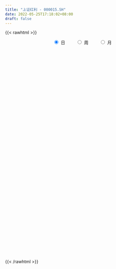 ```yaml
---
title: "上证红利 - 000015.SH"
date: 2022-05-25T17:18:02+08:00
draft: false
---
```

{{< rawhtml >}}
    <div style="text-align: center">
        <label style="padding: 1rem;"><input style="margin-right: .5rem" type="radio" name="period" value="D" checked onclick="period_change(this)">日</label>
        <label style="padding: 1rem;"><input style="margin-right: .5rem" type="radio" name="period" value="W" onclick="period_change(this)">周</label>
        <label style="padding: 1rem;"><input style="margin-right: .5rem" type="radio" name="period" value="M" onclick="period_change(this)">月</label>
    </div>
    <div id="chart" style="height: 700px;"></div> 
    <script type="text/javascript">
        const D_v = [22654760.0,22697912.0,16781905.0,20875035.0,23007727.0,17907502.0,17102093.0,30200749.0,25765653.0,23992974.0,24140123.0,27848152.0,27641210.0,29446101.0,29731625.0,25549530.0,24110174.0,24520161.0,25202466.0,26337450.0,30050022.0,30488175.0,24592949.0,24119832.0,23933696.0,24972377.0,24681254.0,24659223.0,22180215.0,22648731.0,21827988.0,23137470.0,23035401.0,23646865.0,25041331.0,22458021.0,23148495.0,19726736.0,25996475.0,25206983.0,29949900.0,24859572.0,26934524.0,25249171.0,23104868.0,23443247.0,18673642.0,21594544.0,22655157.0,23921225.0,27956100.0,29188281.0,28475700.0,22562817.0,24787851.0,31265083.0,22796529.0,19882059.0,21145043.0,18680397.0,26505064.0,21705598.0,32032774.0,23490962.0,19460749.0,22625432.0,27043401.0,26893444.0,25437706.0,26632205.0,21488042.0,22395565.0,20127233.0,27179211.0,23921071.0,31608502.0,33871594.0,41536356.0,30975027.0,33265518.0,30846424.0,38026878.0,36607962.0,43052925.0,46086838.0,38863753.0,42360610.0,32343212.0,36345942.0,31509164.0,34393068.0,31108146.0,28887234.0,30972061.0,32043875.0,32911896.0,25070444.0,29052353.0,29683210.0,28931003.0,22489847.0,18442072.0,23139743.0,24691889.0,23057156.0,21130175.0,26351638.0,25874069.0,21770490.0,19561232.0,22732462.0,23991261.0,22939493.0,28110081.0,32808444.0,20159339.0,18664536.0,19786419.0,18656942.0,16813053.0,22463561.0,27631194.0,21502860.0,18887624.0,19116724.0,16781154.0,17084836.0,22871741.0,21999244.0,21765394.0,21976994.0,18232855.0,18703186.0,22856511.0,19232927.0,19022026.0,24096128.0,23872105.0,28930029.0,32569803.0,26512596.0,32612777.0,35534636.0,26974266.0,23365979.0,19367104.0,23874830.0,20331233.0,20280260.0,24545964.0,18726859.0,18109233.0,16586993.0,18194746.0,20507345.0,15437875.0,16774056.0,15715310.0,25121833.0,33962298.0,23727859.0,32393689.0,26819343.0,28668927.0,24949100.0,27757147.0,28717744.0,19425669.0,26301996.0,23485942.0,30062063.0,23142601.0,20979839.0,22850211.0,18073960.0,20485151.0,24134905.0,29074371.0,38747407.0,30123983.0,27562679.0,29984584.0,27011821.0,22908808.0,17865617.0,19260689.0,22817333.0,19875703.0,19691776.0,22278915.0,31194888.0,26319378.0,21857875.0,20903278.0,20066084.0,27060216.0,23168454.0,27979978.0,29145207.0,37489916.0,22375750.0,25968173.0,25687910.0,41579475.0,35738881.0,31093495.0,31737430.0,23262930.0,27637948.0,24743560.0,18789098.0,21926112.0,29950947.0,24016389.0,30122388.0,35172031.0,32846927.0,40250744.0,33432226.0,27548087.0,31696612.0,30514953.0,29543666.0,27532905.0,30214118.0,27132618.0,24077254.0,25811348.0,29415321.0,27531698.0,36614104.0,31520722.0,34062370.0,31880443.0,36417346.0,32909952.0,24286298.0,18891958.0,29001965.0,29243160.0,19990220.0,21493513.0,24044392.0,24561860.0,20231687.0,20288445.0,24759050.0,22182594.0,24905977.0,19402079.0]
const D_histogram = [0.0,-0.5432670085,0.1954415518,-0.8339402741,-3.8378742003,-4.7790386064,-4.6571907321,-1.6438578056,1.6619569213,3.9114133563,5.1955377305,6.8554772273,9.4233430443,9.232081981,10.0098361435,8.0882658736,6.6703729403,3.6014150088,2.7375290839,2.3242283421,1.9606657518,0.5119167583,-1.9720389608,-3.9211443757,-6.2344325768,-7.0064562878,-4.6084899443,0.5418851264,3.5953883753,6.6588332445,4.5301128268,1.394708427,-0.0033797387,-1.3678182818,-4.1248777913,-5.4278954074,-6.3738431174,-7.0773154665,-10.9739577215,-11.2922063459,-10.3331093906,-7.533851264,-5.3671801769,-1.3268664475,1.3021838684,1.8144593014,1.0222727696,0.0185520547,0.9849371495,-0.6059752979,-5.3083085146,-11.8258192562,-16.9530440788,-18.1632741601,-15.6896557631,-14.9006387014,-15.9026227128,-13.3261639669,-12.1417166828,-9.4864284252,-4.6005130081,-0.8348963323,5.3794295377,11.4638465845,14.4499206912,16.2508197922,14.3131902877,13.6354457333,12.0858439486,11.5204679391,11.7936288376,12.8657516055,15.0076296756,18.1259651425,20.7840068275,22.7763396678,27.3446462352,28.1895501305,31.2281523175,30.6265480716,30.0474358612,32.5952347727,34.7490734534,39.2151144668,35.5643053007,35.4759615615,27.8910506131,19.6792047782,11.2664558225,-0.4501946446,-5.1035930553,-9.8991177975,-20.3299823786,-31.8880843112,-33.0224365979,-38.9945587039,-40.0760317687,-40.0369368594,-35.5389301626,-33.8692495792,-34.0430449731,-33.7019201499,-30.6141799217,-23.9265559532,-17.9113458121,-17.4555437392,-14.1968013193,-15.5818416432,-15.7502348685,-16.3115825527,-19.2813457285,-24.5310532036,-26.0321711796,-24.6549219831,-25.3994378855,-21.3245251806,-17.8899899116,-17.190795762,-14.9995151795,-13.0823737859,-10.6344739996,-4.9948847846,-1.6489458812,1.6944159633,3.0089850338,5.0375887789,6.4444281038,10.1380208232,12.1512938392,14.3497928571,17.7753831121,18.5300303044,16.2780517235,12.6313968303,9.476465424,9.8767032845,10.7187530522,13.1587031658,13.2998367309,14.8133380236,14.6544738627,14.5493954618,13.0037064437,11.6503830581,8.3680354075,6.3180248229,7.3123850913,6.627773994,4.3714394909,5.743855569,5.9932234064,6.163800703,5.279996057,5.2344666854,3.6955091868,1.7356016674,0.5491264342,1.8555544092,5.4090000126,6.4818110836,7.8914195059,8.3037813375,9.636497549,11.3308239804,10.8945331551,9.4119699884,4.9665115259,2.0152151757,1.6513749662,1.8277389472,0.6422422828,-1.0866651996,-3.133907127,-10.1643137288,-13.4935962734,-16.5268856315,-18.0202131272,-13.4267033404,-5.4171538251,0.3471426768,6.5330666638,9.8691596309,8.5950043283,6.3511995521,5.7790891464,4.1557409106,6.465640459,8.4432975242,8.2307868564,6.6628674864,2.7848842643,-0.7262687114,-2.4020258927,-1.6094874965,0.8291673399,4.4903146947,5.8754550724,4.560950544,-2.9118238317,-9.2747811671,-11.3104384775,-10.2176352443,-12.1647859476,-23.54164031,-25.3241033689,-23.0051885083,-15.4285225945,-8.7456450655,-0.5111968103,4.4236093632,7.7819229467,9.6848970485,12.9532271415,14.6446119998,16.2833901271,18.9316384809,20.9687984282,24.2478419335,21.0421732697,19.3284776192,13.8054151332,9.1163363334,6.2731943763,7.5106069546,5.3617006748,-0.9253347042,-1.8954806333,-9.0145573071,-17.0694831752,-18.9911553688,-27.9418208927,-34.49997505,-34.3740089873,-29.6846536369,-22.6772430506,-17.6557916908,-18.8855010758,-18.59542012,-17.7163433764,-16.0743323424,-14.7900708048,-8.94158421,-2.0652989067,2.5528325087,3.489352587,4.5881618228,7.6888517288,9.5492217825,7.1549436483,7.8001650053]
const D_fast = [0.0,-0.6790837607,0.1084851876,-1.1293817069,-5.0927841831,-7.2287082407,-8.2711580495,-5.6687895744,-1.9474856172,1.2798241568,3.8628329638,7.2366417673,12.1603433454,14.2771027773,17.5573159758,17.6578121743,17.907512476,15.7389082967,15.5594046428,15.7271609865,15.8537648342,14.5329950302,11.5560295709,8.626638062,4.7547417168,2.2311039339,3.4769477913,8.7627941436,12.7151444863,17.4432976666,16.4471054556,13.6603781625,12.2614450621,10.5550519486,6.7667729913,4.1067815234,1.567373034,-0.9054281817,-7.5455598671,-10.686860078,-12.3110404703,-11.3952451597,-10.5703691169,-6.8617719993,-3.9071757164,-2.941285458,-3.4779037974,-4.4769864987,-3.2643671165,-5.0067733884,-11.0361837337,-20.5101492894,-29.8756351316,-35.626683753,-37.0754792968,-40.0116219104,-44.9892616001,-45.7443438458,-47.5953257324,-47.3116445811,-43.5758574161,-40.0189648233,-32.4597815689,-23.5094028759,-16.9108485965,-11.0472445474,-9.40657648,-6.6754596011,-5.2036003986,-2.8888594234,0.3327086845,4.6212693538,10.5150548429,18.1648815953,26.0189249872,33.7053427445,45.1098108706,53.0021022986,63.8477425649,70.902775337,77.8355220919,88.5321296965,99.3732367406,113.6430563707,118.8833235297,127.663970181,127.0518218858,123.7597772455,118.1636422454,106.3344431171,100.4051464426,93.134842251,77.6214820753,58.0913590649,48.7013976287,32.9806358467,21.8801548398,11.9100155342,7.5232896904,0.725657879,-7.9588987582,-16.0432539724,-20.6090587246,-19.9030737445,-18.3657000564,-22.2737839183,-22.5642418282,-27.8447425629,-31.9506945054,-36.5899378278,-44.3800374356,-55.7625082117,-63.7716689826,-68.5581502819,-75.6525256556,-76.9087442458,-77.9467064547,-81.5452112457,-83.103809458,-84.4572615109,-84.6679802246,-80.2771122057,-77.3434097725,-73.5764439372,-71.5096286083,-68.2216276684,-65.2036813176,-58.9755833924,-53.9244869166,-48.1385396844,-40.2691036513,-34.881948883,-33.0644145331,-33.5532202186,-34.3390352689,-31.4696215873,-27.9478835566,-22.2182576515,-18.7521649037,-13.5353291051,-10.0305748003,-6.4983043358,-4.7930667429,-3.233794364,-4.4241331627,-4.8946375416,-2.0721810004,-1.0998485991,-2.2633232295,0.5450567408,2.2927304299,4.0042579021,4.4404522704,5.7035395702,5.0884593683,3.5624522657,2.5132586411,4.2835752184,9.189270825,11.8825346668,15.2649979656,17.7533051316,21.4951457303,26.0221781569,28.3095206203,29.1799499507,25.9761193697,23.5286268134,23.5776303454,24.2109290632,23.1859929696,21.1854191872,18.354700478,8.7832154441,2.0805338312,-5.0844769348,-11.0828577124,-9.8460237607,-3.1907627016,2.6603194695,10.4795101225,16.2828929973,17.1574887767,16.5014838885,17.3741457694,16.7897327614,20.7160424244,24.8045238707,26.649709917,26.7475074186,23.5657452626,19.873025109,17.5967614546,17.9869279766,20.6328746479,25.4166006765,28.2706048222,28.0963379299,19.8956075962,11.2139549691,6.3506880393,4.8890824614,-0.0992647289,-17.3615291687,-25.4750180698,-28.9074003363,-25.1878650712,-20.6913988085,-12.5847497558,-6.5440412416,-1.2402469214,3.0839514425,9.5905883208,14.9431261791,20.6527518382,28.0339098122,35.3132693666,44.6542733552,46.7091480089,49.8275717631,47.7558630605,45.345868344,44.071024981,47.186089298,46.3776081868,39.8592391318,38.4152230444,29.0425070438,16.7202103819,10.0507493461,-5.8853714009,-21.0685193207,-29.5360555049,-32.2678635637,-30.9297637401,-30.3222603029,-36.2733449569,-40.6321190311,-44.1821281316,-46.5587001832,-48.9719563468,-45.3588658045,-38.9989052279,-33.7425656853,-31.9337074603,-29.6878577688,-24.6649549305,-20.4172794313,-21.0228216534,-18.4275590451]
const D_slow = [0.0,-0.1358167521,-0.0869563642,-0.2954414327,-1.2549099828,-2.4496696344,-3.6139673174,-4.0249317688,-3.6094425385,-2.6315891994,-1.3327047668,0.38116454,2.7370003011,5.0450207963,7.5474798322,9.5695463006,11.2371395357,12.1374932879,12.8218755589,13.4029326444,13.8930990824,14.0210782719,13.5280685317,12.5477824378,10.9891742936,9.2375602217,8.0854377356,8.2209090172,9.119756111,10.7844644221,11.9169926288,12.2656697355,12.2648248009,11.9228702304,10.8916507826,9.5346769307,7.9412161514,6.1718872848,3.4283978544,0.6053462679,-1.9779310797,-3.8613938957,-5.20318894,-5.5349055518,-5.2093595847,-4.7557447594,-4.500176567,-4.4955385533,-4.249304266,-4.4007980904,-5.7278752191,-8.6843300331,-12.9225910528,-17.4634095929,-21.3858235337,-25.110983209,-29.0866388872,-32.4181798789,-35.4536090496,-37.8252161559,-38.975344408,-39.184068491,-37.8392111066,-34.9732494605,-31.3607692877,-27.2980643396,-23.7197667677,-20.3109053344,-17.2894443472,-14.4093273625,-11.4609201531,-8.2444822517,-4.4925748328,0.0389164528,5.2349181597,10.9290030767,17.7651646355,24.8125521681,32.6195902474,40.2762272654,47.7880862307,55.9368949238,64.6241632872,74.4279419039,83.3190182291,92.1880086195,99.1607712727,104.0805724673,106.8971864229,106.7846377617,105.5087394979,103.0339600485,97.9514644539,89.9794433761,81.7238342266,71.9751945506,61.9561866085,51.9469523936,43.062219853,34.5949074582,26.0841462149,17.6586661774,10.005121197,4.0234822087,-0.4543542443,-4.8182401791,-8.3674405089,-12.2629009197,-16.2004596369,-20.278355275,-25.0986917072,-31.2314550081,-37.739497803,-43.9032282988,-50.2530877701,-55.5842190653,-60.0567165432,-64.3544154837,-68.1042942785,-71.374887725,-74.0335062249,-75.2822274211,-75.6944638914,-75.2708599005,-74.5186136421,-73.2592164473,-71.6481094214,-69.1136042156,-66.0757807558,-62.4883325415,-58.0444867635,-53.4119791874,-49.3424662565,-46.1846170489,-43.8155006929,-41.3463248718,-38.6666366088,-35.3769608173,-32.0520016346,-28.3486671287,-24.685048663,-21.0476997976,-17.7967731866,-14.8841774221,-12.7921685702,-11.2126623645,-9.3845660917,-7.7276225932,-6.6347627204,-5.1987988282,-3.7004929766,-2.1595428008,-0.8395437866,0.4690728848,1.3929501815,1.8268505983,1.9641322069,2.4280208092,3.7802708123,5.4007235832,7.3735784597,9.4495237941,11.8586481813,14.6913541764,17.4149874652,19.7679799623,21.0096078438,21.5134116377,21.9262553792,22.383190116,22.5437506868,22.2720843868,21.4886076051,18.9475291729,15.5741301045,11.4424086967,6.9373554149,3.5806795797,2.2263911235,2.3131767927,3.9464434586,6.4137333664,8.5624844484,10.1502843365,11.5950566231,12.6339918507,14.2504019655,16.3612263465,18.4189230606,20.0846399322,20.7808609983,20.5992938204,19.9987873473,19.5964154731,19.8037073081,20.9262859818,22.3951497499,23.5353873859,22.8074314279,20.4887361362,17.6611265168,15.1067177057,12.0655212188,6.1801111413,-0.1509147009,-5.902211828,-9.7593424766,-11.945753743,-12.0735529456,-10.9676506048,-9.0221698681,-6.600945606,-3.3626388206,0.2985141793,4.3693617111,9.1022713313,14.3444709384,20.4064314217,25.6669747392,30.499094144,33.9504479273,36.2295320106,37.7978306047,39.6754823434,41.015907512,40.784573836,40.3107036777,38.0570643509,33.7896935571,29.0419047149,22.0564494917,13.4314557292,4.8379534824,-2.5832099268,-8.2525206895,-12.6664686122,-17.3878438811,-22.0366989111,-26.4657847552,-30.4843678408,-34.181885542,-36.4172815945,-36.9336063212,-36.295398194,-35.4230600473,-34.2760195916,-32.3538066594,-29.9665012137,-28.1777653017,-26.2277240504]
const D_data = [['2021-05-14', 2821.1126, 2820.7226, 2808.8155, 2829.9493],['2021-05-17', 2824.3829, 2812.2098, 2808.6364, 2837.4257],['2021-05-18', 2816.1701, 2828.6551, 2806.236, 2830.2707],['2021-05-19', 2820.2941, 2805.418, 2799.6531, 2820.2941],['2021-05-20', 2767.3949, 2767.7302, 2747.6416, 2776.2169],['2021-05-21', 2776.9022, 2779.1536, 2769.7284, 2793.1651],['2021-05-24', 2785.3945, 2786.0309, 2777.8672, 2799.4831],['2021-05-25', 2793.5591, 2827.7102, 2777.2722, 2829.6529],['2021-05-26', 2835.5059, 2847.9906, 2822.0071, 2858.4601],['2021-05-27', 2837.4287, 2851.6205, 2833.8394, 2856.4307],['2021-05-28', 2856.6318, 2852.4864, 2843.6665, 2873.0019],['2021-05-31', 2868.9828, 2869.9625, 2839.9884, 2871.4691],['2021-06-01', 2870.2654, 2899.5828, 2856.0105, 2901.3357],['2021-06-02', 2907.4102, 2879.4973, 2873.232, 2907.4102],['2021-06-03', 2881.3573, 2901.8671, 2878.6787, 2924.027],['2021-06-04', 2878.6643, 2873.4187, 2857.683, 2888.3815],['2021-06-07', 2883.123, 2878.0844, 2864.3921, 2886.8889],['2021-06-08', 2878.3336, 2851.0052, 2844.7172, 2878.3336],['2021-06-09', 2852.7289, 2872.3022, 2850.9837, 2885.8881],['2021-06-10', 2869.5876, 2878.3909, 2863.8708, 2895.4483],['2021-06-11', 2886.6501, 2880.5771, 2872.7577, 2895.674],['2021-06-15', 2892.7309, 2865.0417, 2849.3692, 2893.7563],['2021-06-16', 2863.2269, 2842.7713, 2834.6853, 2877.3589],['2021-06-17', 2834.2052, 2836.9382, 2818.1837, 2857.0658],['2021-06-18', 2840.9745, 2818.4044, 2810.1378, 2841.9963],['2021-06-21', 2822.8486, 2825.4756, 2804.6244, 2829.5628],['2021-06-22', 2831.6665, 2866.1976, 2828.1681, 2870.4954],['2021-06-23', 2873.8108, 2920.7202, 2861.0446, 2925.8162],['2021-06-24', 2924.5497, 2919.603, 2904.0621, 2943.697],['2021-06-25', 2916.1076, 2941.8725, 2913.5608, 2950.4307],['2021-06-28', 2917.2151, 2885.4392, 2880.7664, 2919.3857],['2021-06-29', 2880.9483, 2862.6392, 2858.908, 2882.7281],['2021-06-30', 2859.6789, 2874.4237, 2847.2466, 2878.395],['2021-07-01', 2880.2932, 2868.524, 2860.6329, 2897.9848],['2021-07-02', 2868.4841, 2839.3023, 2835.4732, 2868.5394],['2021-07-05', 2839.7996, 2844.1304, 2817.664, 2845.2697],['2021-07-06', 2839.1696, 2839.0087, 2817.6937, 2844.1838],['2021-07-07', 2822.4931, 2833.1749, 2808.3232, 2835.5189],['2021-07-08', 2826.4787, 2774.0932, 2773.0557, 2827.3829],['2021-07-09', 2767.8059, 2798.8524, 2762.069, 2800.1671],['2021-07-12', 2806.996, 2807.8175, 2792.8712, 2822.963],['2021-07-13', 2817.5725, 2833.4907, 2804.4982, 2835.3285],['2021-07-14', 2838.862, 2833.2088, 2827.8198, 2846.7541],['2021-07-15', 2824.5604, 2870.0872, 2807.4388, 2873.9601],['2021-07-16', 2865.9884, 2869.7212, 2860.1663, 2889.0415],['2021-07-19', 2881.8955, 2852.2528, 2849.4778, 2883.4218],['2021-07-20', 2834.2573, 2835.6193, 2812.6209, 2837.4557],['2021-07-21', 2842.4697, 2827.8686, 2818.9599, 2852.8321],['2021-07-22', 2830.5764, 2852.2425, 2815.276, 2854.5927],['2021-07-23', 2849.6471, 2818.0242, 2814.2053, 2863.8297],['2021-07-26', 2821.5345, 2758.8389, 2741.1411, 2821.5345],['2021-07-27', 2761.4281, 2697.7168, 2697.7168, 2789.207],['2021-07-28', 2682.4249, 2670.4316, 2639.932, 2693.9207],['2021-07-29', 2692.982, 2686.0526, 2664.856, 2697.8972],['2021-07-30', 2693.5783, 2719.2849, 2681.5573, 2722.0219],['2021-08-02', 2690.4845, 2691.411, 2639.4039, 2694.8933],['2021-08-03', 2676.655, 2652.1339, 2647.5186, 2693.2313],['2021-08-04', 2660.3029, 2685.1289, 2658.7488, 2688.3239],['2021-08-05', 2677.3858, 2662.8066, 2653.5814, 2695.4836],['2021-08-06', 2660.0888, 2677.7427, 2640.4664, 2679.6277],['2021-08-09', 2678.1934, 2715.0285, 2671.4727, 2719.5734],['2021-08-10', 2709.4664, 2716.7008, 2693.9185, 2716.9202],['2021-08-11', 2724.5609, 2770.8098, 2724.5609, 2773.5704],['2021-08-12', 2764.5598, 2804.1301, 2751.3718, 2810.9212],['2021-08-13', 2795.0475, 2795.5837, 2781.9092, 2802.8296],['2021-08-16', 2799.8342, 2801.8651, 2788.9152, 2820.4166],['2021-08-17', 2797.3115, 2763.2649, 2758.302, 2817.7593],['2021-08-18', 2767.0381, 2780.0439, 2760.0658, 2787.0652],['2021-08-19', 2766.0882, 2770.7176, 2755.5305, 2780.0279],['2021-08-20', 2766.1462, 2784.5354, 2752.1172, 2787.3039],['2021-08-23', 2801.3659, 2801.7733, 2797.522, 2816.1423],['2021-08-24', 2813.8695, 2823.9406, 2807.5201, 2834.6903],['2021-08-25', 2826.1905, 2856.3638, 2819.5077, 2858.8029],['2021-08-26', 2855.2638, 2895.8766, 2852.8969, 2912.0143],['2021-08-27', 2881.6632, 2921.7954, 2875.9816, 2923.9165],['2021-08-30', 2930.1941, 2944.7292, 2914.3716, 2948.0582],['2021-08-31', 2936.409, 3017.0158, 2932.0864, 3017.62],['2021-09-01', 3032.8131, 3010.3874, 2979.2473, 3053.7341],['2021-09-02', 3010.517, 3076.4034, 3010.517, 3078.9675],['2021-09-03', 3063.3685, 3067.4447, 3049.4795, 3089.6225],['2021-09-06', 3081.1424, 3095.1901, 3064.349, 3108.5534],['2021-09-07', 3108.81, 3172.3096, 3098.8854, 3178.0385],['2021-09-08', 3167.366, 3215.8021, 3159.2841, 3225.3254],['2021-09-09', 3222.7777, 3302.4055, 3199.7733, 3305.896],['2021-09-10', 3289.1, 3244.1807, 3242.8369, 3314.9798],['2021-09-13', 3248.9558, 3319.7688, 3248.9558, 3333.2049],['2021-09-14', 3312.5157, 3244.0943, 3238.7626, 3315.5187],['2021-09-15', 3231.5315, 3226.9886, 3207.8087, 3264.5045],['2021-09-16', 3258.3762, 3206.8496, 3206.8496, 3301.084],['2021-09-17', 3191.5029, 3130.4047, 3082.8559, 3244.2374],['2021-09-22', 3098.7434, 3187.447, 3079.6723, 3187.4889],['2021-09-23', 3232.4693, 3168.8863, 3152.3109, 3248.4341],['2021-09-24', 3163.2638, 3059.125, 3055.2292, 3164.6613],['2021-09-27', 3072.1806, 2977.7531, 2971.4465, 3078.8973],['2021-09-28', 2984.9179, 3060.1557, 2980.0216, 3061.0602],['2021-09-29', 3042.653, 2962.2649, 2949.1104, 3058.4908],['2021-09-30', 2961.2843, 2982.2243, 2932.8583, 2982.7215],['2021-10-08', 3014.5175, 2969.3898, 2943.1796, 3020.1917],['2021-10-11', 2972.3995, 3014.0215, 2961.5935, 3017.5499],['2021-10-12', 3013.7048, 2972.967, 2933.1632, 3050.1002],['2021-10-13', 2972.9472, 2930.966, 2892.9601, 2972.9472],['2021-10-14', 2921.5311, 2913.7806, 2890.2401, 2938.4999],['2021-10-15', 2914.1807, 2933.653, 2893.8714, 2942.8755],['2021-10-18', 2928.5681, 2984.4016, 2922.5743, 2986.8674],['2021-10-19', 2979.1157, 2993.8966, 2960.169, 3009.9118],['2021-10-20', 2926.8254, 2927.1831, 2912.5657, 2936.0672],['2021-10-21', 2912.5726, 2958.743, 2912.5726, 2989.5877],['2021-10-22', 2951.8213, 2892.1774, 2888.0479, 2975.3743],['2021-10-25', 2891.8434, 2888.5906, 2861.6245, 2902.9628],['2021-10-26', 2890.2749, 2866.1963, 2857.4409, 2893.8247],['2021-10-27', 2851.8688, 2808.8787, 2799.8998, 2851.9651],['2021-10-28', 2781.4767, 2736.3612, 2724.2233, 2783.0069],['2021-10-29', 2739.3466, 2739.7867, 2715.8398, 2742.6791],['2021-11-01', 2724.0426, 2749.3359, 2713.9281, 2757.5322],['2021-11-02', 2749.5226, 2697.6189, 2665.3212, 2753.454],['2021-11-03', 2701.6325, 2740.7407, 2698.665, 2742.6163],['2021-11-04', 2736.2532, 2729.08, 2709.9039, 2736.5478],['2021-11-05', 2719.4152, 2683.0292, 2683.0292, 2720.8612],['2021-11-08', 2691.8287, 2687.1842, 2679.3877, 2704.0244],['2021-11-09', 2693.5055, 2673.6534, 2662.8754, 2693.6309],['2021-11-10', 2662.895, 2672.2394, 2627.5068, 2675.0252],['2021-11-11', 2674.1569, 2717.2562, 2672.4872, 2718.6677],['2021-11-12', 2708.8134, 2699.4395, 2686.009, 2711.3436],['2021-11-15', 2693.4979, 2706.7989, 2687.4619, 2708.023],['2021-11-16', 2710.794, 2685.2, 2682.289, 2715.8048],['2021-11-17', 2684.5518, 2695.9027, 2675.7877, 2697.6352],['2021-11-18', 2703.4323, 2691.696, 2690.936, 2712.7707],['2021-11-19', 2692.9577, 2730.8143, 2679.829, 2734.3554],['2021-11-22', 2733.1303, 2724.5395, 2721.0149, 2742.4672],['2021-11-23', 2728.3272, 2739.758, 2723.5737, 2755.0964],['2021-11-24', 2753.8053, 2774.7038, 2745.3322, 2775.3176],['2021-11-25', 2776.1989, 2759.1938, 2744.4038, 2781.1814],['2021-11-26', 2740.5506, 2724.0852, 2720.9558, 2744.6838],['2021-11-29', 2687.4439, 2695.3834, 2676.3163, 2695.3834],['2021-11-30', 2694.7224, 2685.5401, 2680.6015, 2718.6066],['2021-12-01', 2687.8992, 2724.3225, 2684.8374, 2724.7742],['2021-12-02', 2717.9323, 2735.7926, 2715.7169, 2743.8213],['2021-12-03', 2739.0816, 2769.0365, 2714.8139, 2779.875],['2021-12-06', 2768.1295, 2753.0393, 2753.0393, 2796.3009],['2021-12-07', 2776.7841, 2781.7152, 2746.0223, 2788.3036],['2021-12-08', 2779.4048, 2772.4794, 2752.6517, 2779.6945],['2021-12-09', 2772.1177, 2780.9043, 2762.5571, 2790.2669],['2021-12-10', 2773.509, 2766.6604, 2744.0964, 2773.509],['2021-12-13', 2771.8868, 2768.7744, 2767.4474, 2784.0432],['2021-12-14', 2765.7823, 2738.0764, 2736.8686, 2766.5017],['2021-12-15', 2736.2607, 2743.2371, 2725.1703, 2755.8426],['2021-12-16', 2753.5147, 2782.5404, 2751.567, 2783.5166],['2021-12-17', 2787.8847, 2766.7127, 2762.7724, 2793.9049],['2021-12-20', 2762.9611, 2742.4209, 2737.7794, 2782.388],['2021-12-21', 2738.886, 2788.7296, 2738.3301, 2793.0007],['2021-12-22', 2792.1558, 2783.1335, 2770.6491, 2792.8103],['2021-12-23', 2779.1936, 2787.7516, 2772.0388, 2792.347],['2021-12-24', 2785.7996, 2776.982, 2765.0236, 2786.6279],['2021-12-27', 2781.3138, 2789.166, 2780.1381, 2801.1486],['2021-12-28', 2789.3095, 2769.865, 2759.1525, 2789.6003],['2021-12-29', 2766.8274, 2757.5033, 2757.5033, 2773.8942],['2021-12-30', 2755.8075, 2759.8474, 2755.4464, 2765.1602],['2021-12-31', 2761.1182, 2792.7032, 2760.3263, 2796.5432],['2022-01-04', 2811.4522, 2837.4245, 2807.9082, 2840.4479],['2022-01-05', 2827.0146, 2824.3183, 2805.9955, 2833.6847],['2022-01-06', 2815.9726, 2841.9657, 2813.6654, 2844.5953],['2022-01-07', 2838.5128, 2842.1185, 2835.0792, 2867.9689],['2022-01-10', 2841.6231, 2867.1226, 2840.7448, 2869.3437],['2022-01-11', 2862.3122, 2890.1927, 2861.1344, 2900.6118],['2022-01-12', 2888.073, 2878.1217, 2859.6775, 2888.4197],['2022-01-13', 2876.3039, 2870.6124, 2869.5007, 2894.883],['2022-01-14', 2860.8354, 2826.0698, 2824.7383, 2860.8354],['2022-01-17', 2830.7186, 2830.5658, 2822.9992, 2842.4577],['2022-01-18', 2830.5518, 2858.5792, 2819.8301, 2865.4095],['2022-01-19', 2863.098, 2869.405, 2859.1008, 2885.9333],['2022-01-20', 2868.526, 2853.7955, 2846.783, 2887.9596],['2022-01-21', 2852.5004, 2842.0955, 2828.7044, 2859.6513],['2022-01-24', 2834.5257, 2829.2854, 2806.2351, 2844.5112],['2022-01-25', 2816.855, 2739.7238, 2739.016, 2817.915],['2022-01-26', 2742.9309, 2750.9613, 2725.1149, 2759.4103],['2022-01-27', 2754.4333, 2727.2699, 2727.1781, 2766.2617],['2022-01-28', 2738.585, 2721.7202, 2702.4713, 2743.9103],['2022-02-07', 2749.1267, 2794.5542, 2749.1267, 2798.3755],['2022-02-08', 2805.487, 2864.4286, 2804.3575, 2865.3929],['2022-02-09', 2863.8883, 2871.9561, 2854.0665, 2884.8265],['2022-02-10', 2862.2564, 2912.8893, 2850.1279, 2914.3114],['2022-02-11', 2909.9862, 2910.3403, 2903.7237, 2938.7295],['2022-02-14', 2905.9919, 2866.6326, 2858.9326, 2906.1422],['2022-02-15', 2865.2407, 2852.2704, 2836.4895, 2868.745],['2022-02-16', 2857.8976, 2872.0101, 2852.3634, 2874.3899],['2022-02-17', 2868.9464, 2858.5953, 2852.1266, 2874.6142],['2022-02-18', 2854.9219, 2915.9527, 2851.5899, 2916.4938],['2022-02-21', 2917.5853, 2931.6022, 2897.1777, 2936.9522],['2022-02-22', 2915.6395, 2918.1217, 2892.8916, 2928.2079],['2022-02-23', 2915.384, 2905.0324, 2885.2003, 2918.7794],['2022-02-24', 2896.3472, 2868.0073, 2843.416, 2908.176],['2022-02-25', 2870.3659, 2856.3324, 2837.531, 2894.2574],['2022-02-28', 2856.1423, 2866.9046, 2830.2455, 2868.4867],['2022-03-01', 2875.7393, 2896.6656, 2864.1005, 2901.0975],['2022-03-02', 2899.1141, 2928.572, 2897.8747, 2932.5796],['2022-03-03', 2934.3499, 2965.5, 2933.2288, 2973.3224],['2022-03-04', 2957.5105, 2957.9249, 2928.7247, 2979.0083],['2022-03-07', 2970.072, 2931.7486, 2920.7062, 2977.0539],['2022-03-08', 2920.4669, 2834.6719, 2833.4889, 2921.6955],['2022-03-09', 2843.6236, 2809.2263, 2730.7885, 2870.1685],['2022-03-10', 2821.2646, 2835.13, 2790.5008, 2861.6],['2022-03-11', 2817.5829, 2865.4792, 2776.0941, 2867.5414],['2022-03-14', 2846.4535, 2818.0002, 2818.0002, 2895.2446],['2022-03-15', 2797.4417, 2650.5839, 2650.5839, 2797.4417],['2022-03-16', 2684.9375, 2715.9354, 2606.2942, 2725.3178],['2022-03-17', 2747.2261, 2748.9548, 2730.5224, 2785.0256],['2022-03-18', 2746.2347, 2825.1631, 2740.2111, 2828.6446],['2022-03-21', 2825.1942, 2841.4001, 2813.6125, 2853.1994],['2022-03-22', 2837.758, 2895.9051, 2834.173, 2905.6571],['2022-03-23', 2888.5622, 2890.213, 2860.4412, 2901.9911],['2022-03-24', 2882.8718, 2896.4366, 2875.437, 2903.2917],['2022-03-25', 2890.0183, 2898.3755, 2885.6686, 2929.208],['2022-03-28', 2890.3054, 2937.9116, 2869.949, 2945.3373],['2022-03-29', 2929.9, 2942.4751, 2914.8223, 2952.0457],['2022-03-30', 2937.8559, 2963.6145, 2927.8439, 2964.5941],['2022-03-31', 2962.8689, 3003.0163, 2958.524, 3027.1992],['2022-04-01', 2986.9052, 3025.7796, 2981.8114, 3031.0523],['2022-04-06', 3029.531, 3076.4268, 3016.2984, 3077.0886],['2022-04-07', 3055.0495, 3016.8233, 3016.4351, 3072.2952],['2022-04-08', 3019.5281, 3042.4059, 2979.9407, 3043.8399],['2022-04-11', 3034.8497, 2992.9264, 2985.5602, 3043.5777],['2022-04-12', 2998.3389, 2989.8848, 2964.3641, 3020.5086],['2022-04-13', 2980.2549, 3004.0513, 2970.1848, 3041.9997],['2022-04-14', 3011.0573, 3061.9175, 3001.3496, 3072.7182],['2022-04-15', 3054.7583, 3027.9291, 3018.5673, 3096.6174],['2022-04-18', 2992.6246, 2960.7825, 2954.7648, 3018.3402],['2022-04-19', 2964.81, 3012.3946, 2944.1895, 3016.8306],['2022-04-20', 2998.8704, 2914.5711, 2907.7319, 3004.0216],['2022-04-21', 2911.6423, 2856.3047, 2847.9938, 2933.0036],['2022-04-22', 2839.9583, 2896.1094, 2830.9273, 2906.593],['2022-04-25', 2856.6402, 2763.2782, 2763.2782, 2857.594],['2022-04-26', 2766.6647, 2728.6213, 2721.8831, 2798.7224],['2022-04-27', 2713.2157, 2768.5851, 2701.9003, 2769.3685],['2022-04-28', 2758.5806, 2813.2838, 2757.261, 2818.8179],['2022-04-29', 2819.6085, 2852.2784, 2781.6809, 2853.9529],['2022-05-05', 2845.5031, 2842.3333, 2816.4093, 2860.7368],['2022-05-06', 2788.3311, 2757.4339, 2750.8472, 2806.2842],['2022-05-09', 2741.6021, 2756.0598, 2730.5258, 2760.8978],['2022-05-10', 2715.0308, 2748.5627, 2685.4605, 2749.788],['2022-05-11', 2746.0623, 2747.3251, 2742.0098, 2769.9495],['2022-05-12', 2741.3786, 2733.7633, 2711.215, 2760.4393],['2022-05-13', 2743.7318, 2795.7616, 2742.8614, 2796.1819],['2022-05-16', 2821.4648, 2833.5227, 2793.2517, 2841.5077],['2022-05-17', 2837.8292, 2831.3795, 2802.9462, 2845.2899],['2022-05-18', 2820.0017, 2797.6097, 2791.9248, 2821.5596],['2022-05-19', 2762.9328, 2803.4355, 2759.325, 2803.4355],['2022-05-20', 2802.0101, 2840.1026, 2800.9723, 2841.4416],['2022-05-23', 2844.2606, 2840.4946, 2831.3717, 2857.0476],['2022-05-24', 2837.9372, 2788.2687, 2788.2687, 2846.1039],['2022-05-25', 2787.4972, 2823.7462, 2778.3535, 2825.6146]]
const W_v = [150289399.0,180607964.0,138199632.0,133706203.0,121932052.0,96421374.0,110786192.0,153503767.0,125183630.0,111946597.0,106225205.0,89842043.0,114317574.0,95929376.0,120802552.0,149625527.0,144286325.0,175060120.0,222812278.0,139285085.0,134612887.0,87786696.0,83276048.0,107040146.0,144263561.0,169023895.0,303532328.0,335209188.0,235927536.0,347129154.0,95039492.0,57640421.0,142123268.0,138047539.0,124507171.0,129511639.0,150026091.0,66316558.0,118005976.0,118054808.0,103626369.0,55982299.0,93809444.0,88400866.0,99531687.0,96274660.0,86622376.0,81288943.0,96224164.0,90842874.0,98062838.0,82663044.0,85343592.0,110263725.0,92600329.0,87854364.0,73373407.0,67110420.0,81152459.0,68755299.0,63959062.0,94662083.0,85361323.0,102592429.0,89225391.0,119623672.0,122955914.0,90462590.0,93100793.0,74403037.0,57722431.0,78294143.0,67545492.0,70925896.0,75663974.0,43261689.0,73549953.0,70539784.0,67816784.0,77693653.0,89464860.0,105367004.0,206810314.0,215241161.0,150182866.0,137758505.0,139933334.0,172531305.0,163451348.0,166553722.0,128576769.0,48568674.0,128505683.0,89340300.0,85731132.0,86892482.0,61887334.0,83432231.0,107290472.0,88560020.0,94617644.0,70464782.0,63283853.0,73345655.0,79522120.0,85166902.0,66961484.0,84109472.0,88087644.0,104511524.0,73919576.0,75492679.0,74395602.0,12592078.0,70845635.0,93637385.0,76956833.0,80392746.0,88300538.0,68744050.0,71718704.0,72283476.0,59418052.0,80644242.0,90644590.0,65344765.0,80103716.0,94847010.0,72474221.0,68784217.0,128200340.0,85606304.0,95539063.0,115702677.0,115575400.0,122781793.0,114505814.0,84810187.0,71204068.0,52197896.0,59072043.0,60132743.0,61024405.0,46741953.0,56553547.0,56719600.0,61292910.0,73806243.0,81404723.0,98975145.0,49865357.0,141434708.0,271107020.0,191950410.0,147585373.0,104166497.0,135050817.0,120807030.0,141732263.0,97724544.0,110088532.0,99606234.0,77167375.0,70375295.0,42129718.0,14942725.0,107739563.0,106694951.0,92468080.0,97554808.0,119912177.0,113937048.0,141023908.0,169495488.0,115530721.0,115228353.0,105389190.0,86635180.0,147482538.0,168858703.0,151783599.0,119808284.0,137196305.0,94925047.0,77982740.0,208707963.0,188402445.0,176321737.0,146984763.0,121256706.0,137331801.0,81884272.0,102111088.0,105986886.0,113104596.0,56459222.0,118088161.0,101270081.0,121201592.0,140216618.0,130220273.0,103134652.0,119141800.0,116689055.0,116536710.0,130098035.0,110287815.0,132970749.0,113769111.0,123195147.0,128632188.0,115111122.0,171256997.0,194621027.0,181422681.0,94388448.0,120998276.0,29052353.0,122685875.0,121104927.0,110994938.0,119528819.0,107067610.0,94742079.0,102677673.0,109079697.0,156159841.0,113913412.0,98249309.0,86629332.0,115205679.0,136912261.0,122418271.0,106524066.0,155493024.0,109864268.0,119360660.0,113055907.0,142959024.0,165837191.0,116359648.0,152108682.0,101231057.0,149502254.0,133968239.0,170494985.0,57196250.0,118620816.0,113885434.0,66490650.0]
const W_histogram = [0.0,2.0430586895,2.3860570508,1.0316085528,-3.5868718073,-4.0130678186,-0.0226389363,1.5979543227,2.4900789877,2.0284618643,3.744160616,4.2687670228,6.4134734657,9.1138671753,12.0033186076,9.8870432528,11.935123963,14.5912095451,14.0365823337,9.3816762056,4.1425842373,-1.4455296682,-2.6431753874,-1.5714235496,4.3006087657,10.0362157346,16.9314203188,26.350070643,28.1300414241,10.2108326183,0.891940584,-0.5015158073,-5.0636828206,-5.5118521059,-8.7085125119,-17.3159894564,-23.3160676294,-29.8651734312,-30.8880588139,-35.7633452498,-36.7073882814,-33.8176765228,-25.9407080728,-17.6733559786,-14.5666462549,-12.9892172817,-13.5532261557,-12.2633154348,-17.3129336998,-23.8034917194,-31.3029388702,-30.6118681583,-26.409989802,-20.2131829218,-20.9457545744,-17.7146033642,-20.4618382216,-16.3571909792,-11.1767960857,-8.5167250269,-4.8273688714,5.9399350422,15.0876772656,9.0863523364,4.1125215475,3.8699939499,7.1007147134,5.3571011338,7.6049990457,4.4593886024,4.0002895069,6.2723649081,8.255453158,7.4059197567,6.8866008155,5.828291359,8.4818734908,13.1438246808,16.0914528827,20.3870019432,24.4904671423,30.8464405383,41.9462305166,43.7102998342,45.58669764,50.3167982083,50.5867058386,56.610028308,53.8091379812,50.7069900376,34.2840885167,22.3509816688,4.9930953585,-10.6179831167,-21.8059775061,-26.9917401642,-32.936172663,-33.3681887198,-27.6211044242,-23.3803759976,-16.5017705151,-17.3548672896,-18.5353414489,-16.9508873658,-18.6974397555,-24.2200774678,-24.4835651375,-19.7719224524,-16.8183128424,-7.1191903066,0.5708815774,3.8989216344,1.3053986249,-1.8373287439,1.6051720568,1.2459941251,2.1493097477,1.5698678963,0.8408889266,-4.1466360946,-5.4548887571,-5.3009916792,-4.3954562251,0.5244789879,5.2391787475,8.4993713323,14.7193759426,18.3630296128,19.4878977045,11.2786431799,-3.4484887432,-8.7220625162,-5.1855942365,-10.7359672371,-6.6219783137,-11.9648551174,-22.7528926127,-26.6984034644,-29.0481691764,-27.7734492042,-24.5976556069,-23.5513707281,-16.8242317845,-10.2260425755,-8.0644124236,-9.7453942871,-9.2895618533,-4.8223677156,-2.2335795696,1.5544213502,2.7350045385,11.3623936662,22.815430406,23.5352491807,21.5242936618,23.6470843594,27.1098056306,30.5896904638,33.1632180046,32.8373372106,28.0961097021,21.2299157583,19.4313593649,11.0724459664,4.9985449572,3.2121853391,3.3086591533,0.4718690062,-2.4196623033,3.7916026558,10.1655668219,18.160418371,23.2354678149,21.1857884065,13.4445124251,7.6142458513,-0.2872770817,-6.9215981781,-12.0863099562,-14.6267718348,-16.0063026195,-22.482296626,-25.0995137144,-22.7285718075,-12.071153703,-6.8476157316,0.6999017402,7.7828748451,11.4843601845,12.6244085812,13.5076221498,15.5591075998,17.7425722964,17.534157409,14.1800169362,15.8600906581,14.7272976388,10.2248467004,11.155845328,12.0741164728,12.0297355137,6.9323423563,10.7663947731,5.5477418511,-1.1196729919,-1.2389755019,-5.066833169,-14.0090600867,-22.0059934768,-18.7696031481,-16.844674362,-6.3395705602,9.5425605063,29.9244716816,33.4503033156,28.8620155085,19.0039790012,10.4049819653,1.5606137715,-7.3437056785,-22.8804270487,-35.6045123152,-41.1481262381,-40.8517700962,-39.2491617681,-33.5242520808,-28.4595885402,-23.8544125513,-19.0722512903,-14.038450845,-6.9285327558,-3.0520260198,0.6484976939,-4.6615401291,4.3891267487,10.2772266242,9.6880044498,15.3359536529,12.1791478554,6.9682077224,7.9721837673,16.2591362593,21.5698632912,22.702663516,13.6171431925,4.187452552,-8.2287438548,-13.3484530241,-13.2123031523,-13.6324726142]
const W_fast = [0.0,2.5538233618,3.4933359859,2.396789626,-3.1184086859,-4.5478716518,-0.5631025036,1.4569793361,2.971623748,3.0171220907,5.6688609963,7.2606591589,11.0087339682,15.9875944716,21.8778755558,22.2333610143,27.2652227152,33.5691106836,36.5236290555,34.2141419788,30.01069607,24.0611997474,22.2027601813,22.8816561317,29.8288406384,38.0735015409,49.2015612048,65.2077291899,74.020210327,58.6537096757,49.5578027874,48.0389674442,42.2108797259,40.3847474141,35.0109588801,22.0744845715,10.2453894912,-3.7700096685,-12.5149097546,-26.3310325029,-36.4519226049,-42.016629977,-40.6248385452,-36.7758254456,-37.3107772856,-38.9806526328,-42.9329680458,-44.7088861836,-54.0867378735,-66.5281688229,-81.8533506913,-88.815247019,-91.2158661132,-90.0723549634,-96.0413652596,-97.2388648905,-105.1015593033,-105.0862098057,-102.7000139336,-102.1691241315,-99.6866101939,-87.4343225198,-74.51466098,-78.2443978251,-82.1900982271,-81.4651273372,-76.4592278954,-76.8635661915,-72.7144185182,-74.7451818109,-74.2042085296,-70.3640419015,-66.3170903621,-65.3151438242,-64.1128125615,-63.7140491783,-58.9399986738,-50.9920913136,-44.021599891,-34.6293003447,-24.40321836,-10.3356348294,11.250712778,23.9423570542,37.21542927,54.5247293904,67.4413134802,87.6171430267,98.2685371952,107.8431367609,99.9912573693,93.6458959386,77.5362834679,59.2707092135,42.6312204476,30.6975227485,16.5190470839,7.7449838472,6.5867920367,4.9824264639,7.7355893176,2.5437757207,-3.2705338008,-5.9238015592,-12.3447138877,-23.9223709669,-30.3067499211,-30.5380878491,-31.7890564496,-23.8697314905,-16.0369392121,-11.7341687465,-14.0013420998,-17.6034016546,-13.7596078397,-13.8072872401,-12.3666441806,-12.553619058,-13.0723757959,-19.0965598408,-21.7685346926,-22.9398855344,-23.1332141366,-18.0821591766,-12.0576647302,-6.6726293123,3.2272192837,11.461630357,17.4584728748,12.0688791452,-3.5203749637,-10.9744643657,-8.7343946452,-16.9687594551,-14.51026511,-22.8443556932,-39.3206163416,-49.9407280593,-59.5525360655,-65.2211783943,-68.1947986988,-73.036356502,-70.5152755044,-66.4735969394,-66.3280698934,-70.4454003286,-72.3119583582,-69.0503561494,-67.0199628958,-62.8433566384,-60.9790223155,-49.5110347712,-32.35414043,-25.75050936,-22.3803914635,-14.3458296761,-4.1056569973,7.0216504519,17.8859824938,25.7694360025,28.0522359195,26.4935209153,29.5528043631,23.9620024562,19.1377376863,18.154424403,19.0780630055,16.3592401099,12.8627932247,20.0219588476,28.9373147192,41.4722708611,52.3561872588,55.602954952,51.2228070769,47.2961019659,39.3227597625,30.9580391215,22.7717498544,16.5745950171,11.1934885775,-0.9030795855,-9.7951751025,-13.1063761475,-5.4667464688,-1.9551124302,5.7673804766,14.7960722928,21.3686476783,25.6647982204,29.9249173263,35.8661796763,42.4852874471,46.6604119119,46.8512756732,52.4963720596,55.04540345,53.0991641867,56.8191241463,60.7559244093,63.7189773287,60.3546697603,66.8803208704,63.0486034112,56.1012703202,55.6722239347,50.5776579754,38.1331660359,24.6347342767,23.1787238184,20.892484014,29.8126951757,48.0804663687,75.9434954645,87.8319029274,90.4591189974,85.3520772404,79.3543256958,70.9001109449,60.1598650753,38.9030369429,17.2778235976,1.4471781152,-8.4694082669,-16.6790903809,-19.3352437138,-21.3854773083,-22.7439044572,-22.7298060188,-21.2056182847,-15.8278333845,-12.7143331534,-8.8516850162,-15.3271078715,-5.1791593065,3.278247225,5.1110261631,14.5929637795,14.4809449458,11.0120567433,14.0090787301,26.3608152869,37.0640081416,43.8724742455,38.19123972,29.8084122176,15.3350298471,6.8782074218,3.7112815054,-0.11700611]
const W_slow = [0.0,0.5107646724,1.1072789351,1.3651810733,0.4684631214,-0.5348038332,-0.5404635673,-0.1409749866,0.4815447603,0.9886602264,1.9247003804,2.9918921361,4.5952605025,6.8737272963,9.8745569482,12.3463177614,15.3300987522,18.9779011385,22.4870467219,24.8324657733,25.8681118326,25.5067294156,24.8459355687,24.4530796813,25.5282318727,28.0372858064,32.2701408861,38.8576585468,45.8901689029,48.4428770574,48.6658622034,48.5404832516,47.2745625464,45.89659952,43.719471392,39.3904740279,33.5614571206,26.0951637628,18.3731490593,9.4323127468,0.2554656765,-8.1989534542,-14.6841304724,-19.102469467,-22.7441310308,-25.9914353512,-29.3797418901,-32.4455707488,-36.7738041738,-42.7246771036,-50.5504118211,-58.2033788607,-64.8058763112,-69.8591720417,-75.0956106853,-79.5242615263,-84.6397210817,-88.7290188265,-91.5232178479,-93.6523991046,-94.8592413225,-93.374257562,-89.6023382456,-87.3307501615,-86.3026197746,-85.3351212871,-83.5599426088,-82.2206673253,-80.3194175639,-79.2045704133,-78.2044980366,-76.6364068096,-74.5725435201,-72.7210635809,-70.999413377,-69.5423405373,-67.4218721646,-64.1359159944,-60.1130527737,-55.0163022879,-48.8936855023,-41.1820753677,-30.6955177386,-19.76794278,-8.37126837,4.2079311821,16.8546076417,31.0071147187,44.459399214,57.1361467234,65.7071688526,71.2949142698,72.5431881094,69.8886923302,64.4371979537,57.6892629126,49.4552197469,41.1131725669,34.2078964609,28.3628024615,24.2373598327,19.8986430103,15.2648076481,11.0270858066,6.3527258678,0.2977065008,-5.8231847836,-10.7661653967,-14.9707436073,-16.7505411839,-16.6078207895,-15.6330903809,-15.3067407247,-15.7660729107,-15.3647798965,-15.0532813652,-14.5159539283,-14.1234869542,-13.9132647226,-14.9499237462,-16.3136459355,-17.6388938553,-18.7377579116,-18.6066381646,-17.2968434777,-15.1720006446,-11.492156659,-6.9013992558,-2.0294248296,0.7902359653,-0.0718862205,-2.2524018495,-3.5488004087,-6.2327922179,-7.8882867964,-10.8795005757,-16.5677237289,-23.242324595,-30.5043668891,-37.4477291901,-43.5971430919,-49.4849857739,-53.69104372,-56.2475543639,-58.2636574698,-60.7000060415,-63.0223965049,-64.2279884338,-64.7863833262,-64.3977779886,-63.714026854,-60.8734284374,-55.169570836,-49.2857585408,-43.9046851253,-37.9929140355,-31.2154626278,-23.5680400119,-15.2772355107,-7.0679012081,-0.0438737826,5.263605157,10.1214449982,12.8895564898,14.1391927291,14.9422390639,15.7694038522,15.8873711037,15.2824555279,16.2303561919,18.7717478973,23.3118524901,29.1207194438,34.4171665455,37.7782946518,39.6818561146,39.6100368442,37.8796372996,34.8580598106,31.2013668519,27.199791197,21.5792170405,15.3043386119,9.62219566,6.6044072343,4.8925033014,5.0674787364,7.0131974477,9.8842874938,13.0403896391,16.4172951766,20.3070720765,24.7427151506,29.1262545029,32.6712587369,36.6362814015,40.3181058112,42.8743174863,45.6632788183,48.6818079365,51.6892418149,53.422327404,56.1139260973,57.5008615601,57.2209433121,56.9111994366,55.6444911444,52.1422261227,46.6407277535,41.9483269665,37.737158376,36.1522657359,38.5379058625,46.0190237829,54.3815996118,61.5971034889,66.3480982392,68.9493437305,69.3394971734,67.5035707538,61.7834639916,52.8823359128,42.5953043533,32.3823618293,22.5700713872,14.189008367,7.074111232,1.1105080941,-3.6575547284,-7.1671674397,-8.8993006287,-9.6623071336,-9.5001827101,-10.6655677424,-9.5682860552,-6.9989793992,-4.5769782867,-0.7429898735,2.3017970904,4.043849021,6.0368949628,10.1016790276,15.4941448504,21.1698107294,24.5740965275,25.6209596656,23.5637737019,20.2266604458,16.9235846578,13.5154665042]
const W_data = [['2017-07-14', 2847.7403, 2882.4248, 2837.5829, 2882.7098],['2017-07-21', 2885.8671, 2914.4388, 2838.6368, 2922.1161],['2017-07-28', 2910.063, 2901.4989, 2877.759, 2935.6551],['2017-08-04', 2897.733, 2879.0246, 2877.7142, 2935.2946],['2017-08-11', 2873.8151, 2820.9997, 2810.2014, 2890.7005],['2017-08-18', 2817.4899, 2856.802, 2816.4151, 2863.4749],['2017-08-25', 2857.5704, 2920.1436, 2853.1318, 2920.5621],['2017-09-01', 2923.8796, 2906.2502, 2889.4647, 2950.1669],['2017-09-08', 2912.2859, 2905.6054, 2899.1974, 2924.207],['2017-09-15', 2911.371, 2891.7243, 2882.5043, 2925.2942],['2017-09-22', 2891.6503, 2924.9499, 2891.0923, 2927.4754],['2017-09-29', 2917.1201, 2919.6702, 2909.2227, 2929.1422],['2017-10-13', 2969.7974, 2952.0585, 2918.0095, 2977.2043],['2017-10-20', 2953.4607, 2979.2333, 2939.0972, 2984.1891],['2017-10-27', 2981.6821, 3006.4566, 2967.8496, 3011.6206],['2017-11-03', 3008.4214, 2956.1873, 2931.2459, 3015.4003],['2017-11-10', 2949.7069, 3018.9501, 2937.2859, 3027.8326],['2017-11-17', 3024.0669, 3052.4488, 2997.2139, 3056.5429],['2017-11-24', 3036.9636, 3032.3682, 3004.8672, 3128.4141],['2017-12-01', 3023.1468, 2979.6172, 2965.2267, 3025.6824],['2017-12-08', 2977.4112, 2954.4942, 2936.1004, 3021.9881],['2017-12-15', 2954.3102, 2925.4841, 2920.2701, 2978.4093],['2017-12-22', 2926.133, 2964.0571, 2919.5985, 2974.6592],['2017-12-29', 2964.657, 2993.9919, 2953.9515, 2995.9074],['2018-01-05', 3002.421, 3077.6809, 3002.421, 3092.5348],['2018-01-12', 3083.7008, 3117.0636, 3083.2777, 3126.3838],['2018-01-19', 3120.0097, 3181.0265, 3101.4308, 3202.3851],['2018-01-26', 3176.488, 3279.4106, 3175.3643, 3294.8385],['2018-02-02', 3288.2289, 3241.9933, 3166.1912, 3317.8315],['2018-02-09', 3211.4763, 2973.3864, 2897.9873, 3293.4643],['2018-02-14', 2965.06, 3018.6628, 2948.9344, 3042.7584],['2018-02-23', 3057.7482, 3096.0376, 3049.8626, 3105.1238],['2018-03-02', 3111.5435, 3044.7582, 3016.7358, 3130.3044],['2018-03-09', 3046.5583, 3085.1366, 3027.8754, 3097.9297],['2018-03-16', 3094.6685, 3041.4768, 3040.2824, 3101.667],['2018-03-23', 3037.4202, 2937.0887, 2894.3194, 3052.9476],['2018-03-30', 2908.2905, 2919.0107, 2855.0399, 2937.4062],['2018-04-04', 2915.3301, 2860.9599, 2851.9871, 2932.8803],['2018-04-13', 2858.6759, 2888.449, 2842.6457, 2946.5851],['2018-04-20', 2885.1246, 2799.3536, 2782.7248, 2885.1246],['2018-04-27', 2792.1331, 2804.4135, 2766.4696, 2872.0046],['2018-05-04', 2807.9415, 2828.8501, 2802.498, 2842.8767],['2018-05-11', 2832.3141, 2894.9482, 2826.9011, 2910.4384],['2018-05-18', 2901.5173, 2923.7254, 2882.1615, 2923.9106],['2018-05-25', 2934.5399, 2873.9629, 2857.8556, 2948.1119],['2018-06-01', 2869.1496, 2852.9537, 2816.0113, 2877.1313],['2018-06-08', 2859.737, 2814.2405, 2803.9108, 2880.072],['2018-06-15', 2806.497, 2824.6622, 2796.4925, 2844.7942],['2018-06-22', 2791.698, 2718.1592, 2690.9083, 2793.8245],['2018-06-29', 2731.7575, 2646.5742, 2593.2287, 2737.046],['2018-07-06', 2642.368, 2567.1507, 2516.556, 2642.368],['2018-07-13', 2564.4589, 2618.7002, 2564.4589, 2638.2723],['2018-07-20', 2610.708, 2644.2946, 2560.491, 2652.9776],['2018-07-27', 2636.4, 2669.176, 2629.2855, 2711.6827],['2018-08-03', 2666.3253, 2570.2518, 2555.8831, 2703.4097],['2018-08-10', 2572.4203, 2600.1443, 2542.773, 2624.4887],['2018-08-17', 2578.6727, 2499.4497, 2493.7188, 2590.3589],['2018-08-24', 2506.7652, 2561.8505, 2494.2843, 2575.7268],['2018-08-31', 2569.0789, 2576.6001, 2561.9274, 2619.7967],['2018-09-07', 2569.6586, 2545.1479, 2528.2917, 2603.417],['2018-09-14', 2543.8248, 2556.4583, 2505.3428, 2564.1842],['2018-09-21', 2549.163, 2671.4267, 2526.6138, 2671.4267],['2018-09-28', 2645.6484, 2700.5583, 2641.1445, 2702.3253],['2018-10-12', 2646.7493, 2516.2689, 2462.8859, 2653.749],['2018-10-19', 2517.1661, 2492.2603, 2401.365, 2518.0354],['2018-10-26', 2504.8381, 2528.3593, 2458.2701, 2597.9769],['2018-11-02', 2531.2719, 2572.3537, 2461.3897, 2573.6728],['2018-11-09', 2560.6226, 2507.1972, 2504.2658, 2573.1191],['2018-11-16', 2503.2213, 2552.2004, 2501.6333, 2565.7725],['2018-11-23', 2558.2762, 2475.605, 2471.8551, 2577.4699],['2018-11-30', 2479.4725, 2491.6536, 2458.792, 2502.5369],['2018-12-07', 2537.229, 2523.8791, 2505.402, 2557.3831],['2018-12-14', 2512.9276, 2526.8426, 2499.4272, 2566.6139],['2018-12-21', 2520.9518, 2490.182, 2474.0084, 2549.1632],['2018-12-28', 2481.2162, 2486.0828, 2446.2098, 2514.4745],['2019-01-04', 2484.1429, 2470.114, 2415.6866, 2485.0819],['2019-01-11', 2482.6933, 2516.9417, 2473.5978, 2541.576],['2019-01-18', 2514.0295, 2561.2664, 2503.0601, 2563.7554],['2019-01-25', 2562.9193, 2563.3021, 2533.6472, 2579.0846],['2019-02-01', 2574.7288, 2606.2923, 2538.9567, 2607.0287],['2019-02-15', 2601.5354, 2637.2907, 2598.1126, 2687.304],['2019-02-22', 2655.3558, 2709.717, 2655.3558, 2717.2959],['2019-03-01', 2723.7402, 2840.677, 2722.9545, 2858.6426],['2019-03-08', 2850.911, 2789.3743, 2786.541, 2931.7711],['2019-03-15', 2785.8499, 2834.532, 2785.8499, 2893.9448],['2019-03-22', 2842.7064, 2926.4724, 2832.7225, 2939.1344],['2019-03-29', 2884.2599, 2926.1782, 2827.1841, 2932.6785],['2019-04-04', 2940.7991, 3061.8718, 2940.7991, 3073.5369],['2019-04-12', 3074.7013, 3009.7559, 2995.3423, 3096.432],['2019-04-19', 3045.271, 3039.2068, 2964.8066, 3066.4305],['2019-04-26', 3041.157, 2862.1478, 2859.5684, 3042.3952],['2019-04-30', 2872.0431, 2874.0053, 2841.794, 2885.0429],['2019-05-10', 2810.7518, 2747.7583, 2666.3698, 2811.2286],['2019-05-17', 2715.4578, 2688.0823, 2680.0001, 2752.9308],['2019-05-24', 2686.1154, 2667.3557, 2655.3949, 2720.7364],['2019-05-31', 2664.6146, 2687.272, 2649.6521, 2720.7752],['2019-06-06', 2690.1091, 2631.126, 2630.6352, 2702.3829],['2019-06-14', 2642.4622, 2662.7496, 2638.648, 2712.7293],['2019-06-21', 2661.9116, 2735.5111, 2653.2052, 2750.2266],['2019-06-28', 2735.1614, 2727.7153, 2698.563, 2748.6198],['2019-07-05', 2762.1396, 2778.6971, 2752.3416, 2793.2431],['2019-07-12', 2761.889, 2687.6791, 2670.0253, 2761.889],['2019-07-19', 2685.6431, 2666.147, 2646.1191, 2701.774],['2019-07-26', 2664.8821, 2689.524, 2631.906, 2693.5577],['2019-08-02', 2690.7904, 2634.2459, 2622.2668, 2717.3347],['2019-08-09', 2625.7636, 2550.4107, 2516.9797, 2626.1025],['2019-08-16', 2552.2006, 2580.6696, 2533.9157, 2599.0961],['2019-08-23', 2595.7173, 2636.1438, 2589.8244, 2640.8934],['2019-08-30', 2598.392, 2618.3715, 2596.2704, 2666.3067],['2019-09-06', 2620.3103, 2725.3909, 2617.7096, 2740.7749],['2019-09-12', 2747.21, 2742.3915, 2715.4319, 2748.5696],['2019-09-20', 2752.7506, 2717.1096, 2700.8536, 2754.5691],['2019-09-27', 2713.8519, 2644.7533, 2640.6866, 2713.8519],['2019-09-30', 2639.5279, 2619.8656, 2619.6439, 2646.4116],['2019-10-11', 2619.3742, 2700.9129, 2619.3742, 2707.85],['2019-10-18', 2714.3802, 2660.598, 2653.2704, 2743.1566],['2019-10-25', 2656.8981, 2677.1533, 2646.8012, 2681.8167],['2019-11-01', 2674.1731, 2658.8936, 2621.5818, 2690.1562],['2019-11-08', 2663.8709, 2652.4336, 2651.2565, 2697.3759],['2019-11-15', 2640.2807, 2580.1436, 2580.1436, 2640.3348],['2019-11-22', 2579.6581, 2603.0865, 2571.7967, 2624.3748],['2019-11-29', 2604.1277, 2611.5356, 2603.4217, 2644.3996],['2019-12-06', 2612.3483, 2617.3393, 2602.8641, 2628.5453],['2019-12-13', 2619.4764, 2679.2519, 2614.8155, 2680.1423],['2019-12-20', 2684.4795, 2702.5815, 2677.2417, 2734.7968],['2019-12-27', 2697.0052, 2709.1951, 2661.9765, 2731.1661],['2020-01-03', 2706.6385, 2779.4548, 2703.1726, 2793.4828],['2020-01-10', 2771.5987, 2785.9094, 2765.0318, 2804.2673],['2020-01-17', 2785.9835, 2781.8478, 2774.7526, 2814.0657],['2020-01-23', 2779.8068, 2657.8819, 2643.6794, 2785.9871],['2020-02-07', 2408.4826, 2517.1171, 2375.5517, 2525.8361],['2020-02-14', 2504.0998, 2576.2806, 2494.9769, 2582.0964],['2020-02-21', 2573.6964, 2676.0035, 2572.7363, 2687.0359],['2020-02-28', 2664.447, 2549.5314, 2538.1763, 2668.1307],['2020-03-06', 2562.255, 2658.7995, 2562.255, 2695.2159],['2020-03-13', 2621.457, 2528.1069, 2465.5661, 2644.8434],['2020-03-20', 2538.834, 2400.1544, 2341.2448, 2539.1467],['2020-03-27', 2350.9359, 2423.2269, 2320.9402, 2448.82],['2020-04-03', 2401.4151, 2399.9063, 2367.3101, 2419.9208],['2020-04-10', 2427.431, 2414.74, 2410.3424, 2448.4347],['2020-04-17', 2406.7775, 2423.8204, 2397.5039, 2436.4366],['2020-04-24', 2426.349, 2382.5911, 2377.1401, 2427.524],['2020-04-30', 2385.7991, 2451.3119, 2341.6979, 2453.1991],['2020-05-08', 2427.2707, 2467.143, 2426.4636, 2472.6054],['2020-05-15', 2471.9538, 2419.776, 2418.3902, 2480.5108],['2020-05-22', 2424.045, 2357.2576, 2356.8234, 2441.6438],['2020-05-29', 2360.8082, 2364.2334, 2349.8865, 2396.1182],['2020-06-05', 2371.6321, 2413.1219, 2371.6321, 2445.4092],['2020-06-12', 2417.6731, 2396.6764, 2362.6747, 2434.6041],['2020-06-19', 2378.2136, 2419.5175, 2368.909, 2431.2783],['2020-06-24', 2419.3976, 2392.8904, 2387.4539, 2423.2603],['2020-07-03', 2389.1097, 2509.6281, 2373.0581, 2512.2921],['2020-07-10', 2537.6369, 2604.997, 2537.6369, 2716.2359],['2020-07-17', 2606.3971, 2514.651, 2494.9273, 2689.7219],['2020-07-24', 2529.2583, 2488.3621, 2479.0565, 2635.0744],['2020-07-31', 2497.2464, 2552.7845, 2466.3524, 2565.664],['2020-08-07', 2572.0765, 2600.1921, 2567.4565, 2626.8024],['2020-08-14', 2605.8517, 2638.5212, 2562.5184, 2657.3618],['2020-08-21', 2647.3637, 2666.4304, 2647.1771, 2717.7146],['2020-08-28', 2677.204, 2661.107, 2602.2631, 2692.3164],['2020-09-04', 2665.4347, 2615.9781, 2593.4764, 2674.2414],['2020-09-11', 2615.851, 2578.0256, 2557.0905, 2641.627],['2020-09-18', 2583.186, 2635.4695, 2570.5616, 2635.8635],['2020-09-25', 2637.5617, 2539.5601, 2531.0514, 2638.6549],['2020-09-30', 2546.791, 2537.4173, 2528.0112, 2562.2899],['2020-10-09', 2567.7273, 2575.2059, 2563.9802, 2585.7197],['2020-10-16', 2582.9535, 2599.0354, 2580.9836, 2621.9599],['2020-10-23', 2606.1793, 2558.607, 2554.7903, 2628.1901],['2020-10-30', 2556.392, 2543.8163, 2519.9695, 2583.055],['2020-11-06', 2549.5135, 2669.7392, 2544.5092, 2670.3679],['2020-11-13', 2685.3362, 2714.0466, 2685.3362, 2737.0289],['2020-11-20', 2724.8682, 2787.7536, 2720.2, 2794.9502],['2020-11-27', 2790.8695, 2807.0047, 2767.5772, 2843.1045],['2020-12-04', 2809.7475, 2748.2891, 2730.0246, 2831.6453],['2020-12-11', 2752.5217, 2669.4362, 2613.7867, 2757.5548],['2020-12-18', 2657.4903, 2670.549, 2602.8684, 2685.0609],['2020-12-25', 2677.7632, 2615.9199, 2592.3355, 2685.3971],['2020-12-31', 2618.2654, 2594.9893, 2572.4451, 2620.8193],['2021-01-08', 2589.2074, 2578.9444, 2551.3926, 2599.9383],['2021-01-15', 2577.6519, 2584.9128, 2540.2627, 2596.6173],['2021-01-22', 2585.9476, 2580.6895, 2574.058, 2623.4668],['2021-01-29', 2570.6352, 2483.4996, 2470.4032, 2570.6352],['2021-02-05', 2483.6126, 2490.7074, 2457.6727, 2514.2927],['2021-02-10', 2491.9561, 2535.1329, 2485.5031, 2538.2308],['2021-02-19', 2571.8291, 2661.5495, 2571.8291, 2663.1368],['2021-02-26', 2667.4817, 2629.7573, 2624.9221, 2736.4924],['2021-03-05', 2636.2856, 2691.7957, 2635.087, 2745.1154],['2021-03-12', 2707.9886, 2729.9548, 2630.4923, 2735.725],['2021-03-19', 2731.4294, 2725.7858, 2709.9343, 2765.5273],['2021-03-26', 2725.5276, 2718.1417, 2670.2967, 2760.4703],['2021-04-02', 2733.3596, 2733.0174, 2718.1013, 2770.9324],['2021-04-09', 2738.0963, 2769.9299, 2730.5812, 2783.1581],['2021-04-16', 2770.3045, 2799.6772, 2734.6554, 2801.4475],['2021-04-23', 2792.9161, 2793.0756, 2775.1237, 2821.0394],['2021-04-30', 2802.6664, 2761.1283, 2750.6303, 2812.8153],['2021-05-07', 2769.5077, 2836.7121, 2769.5077, 2858.7171],['2021-05-14', 2852.5162, 2820.7226, 2805.1638, 2879.7026],['2021-05-21', 2824.3829, 2779.1536, 2747.6416, 2837.4257],['2021-05-28', 2785.3945, 2852.4864, 2777.2722, 2873.0019],['2021-06-04', 2868.9828, 2873.4187, 2839.9884, 2924.027],['2021-06-11', 2883.123, 2880.5771, 2844.7172, 2895.674],['2021-06-18', 2892.7309, 2818.4044, 2810.1378, 2893.7563],['2021-06-25', 2822.8486, 2941.8725, 2804.6244, 2950.4307],['2021-07-02', 2917.2151, 2839.3023, 2835.4732, 2919.3857],['2021-07-09', 2839.7996, 2798.8524, 2762.069, 2845.2697],['2021-07-16', 2806.996, 2869.7212, 2792.8712, 2889.0415],['2021-07-23', 2881.8955, 2818.0242, 2812.6209, 2883.4218],['2021-07-30', 2821.5345, 2719.2849, 2639.932, 2821.5345],['2021-08-06', 2690.4845, 2677.7427, 2639.4039, 2695.4836],['2021-08-13', 2678.1934, 2795.5837, 2671.4727, 2810.9212],['2021-08-20', 2799.8342, 2784.5354, 2752.1172, 2820.4166],['2021-08-27', 2801.3659, 2921.7954, 2797.522, 2923.9165],['2021-09-03', 2930.1941, 3067.4447, 2914.3716, 3089.6225],['2021-09-10', 3081.1424, 3244.1807, 3064.349, 3314.9798],['2021-09-17', 3248.9558, 3130.4047, 3082.8559, 3333.2049],['2021-09-24', 3098.7434, 3059.125, 3055.2292, 3248.4341],['2021-09-30', 3072.1806, 2982.2243, 2932.8583, 3078.8973],['2021-10-08', 3014.5175, 2969.3898, 2943.1796, 3020.1917],['2021-10-15', 2972.3995, 2933.653, 2890.2401, 3050.1002],['2021-10-22', 2928.5681, 2892.1774, 2888.0479, 3009.9118],['2021-10-29', 2891.8434, 2739.7867, 2715.8398, 2902.9628],['2021-11-05', 2724.0426, 2683.0292, 2665.3212, 2757.5322],['2021-11-12', 2691.8287, 2699.4395, 2627.5068, 2718.6677],['2021-11-19', 2693.4979, 2730.8143, 2675.7877, 2734.3554],['2021-11-26', 2733.1303, 2724.0852, 2720.9558, 2781.1814],['2021-12-03', 2687.4439, 2769.0365, 2676.3163, 2779.875],['2021-12-10', 2768.1295, 2766.6604, 2744.0964, 2796.3009],['2021-12-17', 2771.8868, 2766.7127, 2725.1703, 2793.9049],['2021-12-24', 2762.9611, 2776.982, 2737.7794, 2793.0007],['2021-12-31', 2781.3138, 2792.7032, 2755.4464, 2801.1486],['2022-01-07', 2811.4522, 2842.1185, 2805.9955, 2867.9689],['2022-01-14', 2841.6231, 2826.0698, 2824.7383, 2900.6118],['2022-01-21', 2830.7186, 2842.0955, 2819.8301, 2887.9596],['2022-01-28', 2834.5257, 2721.7202, 2702.4713, 2844.5112],['2022-02-11', 2749.1267, 2910.3403, 2749.1267, 2938.7295],['2022-02-18', 2905.9919, 2915.9527, 2836.4895, 2916.4938],['2022-02-25', 2917.5853, 2856.3324, 2837.531, 2936.9522],['2022-03-04', 2856.1423, 2957.9249, 2830.2455, 2979.0083],['2022-03-11', 2970.072, 2865.4792, 2730.7885, 2977.0539],['2022-03-18', 2846.4535, 2825.1631, 2606.2942, 2895.2446],['2022-03-25', 2825.1942, 2898.3755, 2813.6125, 2929.208],['2022-04-01', 2890.3054, 3025.7796, 2869.949, 3031.0523],['2022-04-08', 3029.531, 3042.4059, 2979.9407, 3077.0886],['2022-04-15', 3034.8497, 3027.9291, 2964.3641, 3096.6174],['2022-04-22', 2992.6246, 2896.1094, 2830.9273, 3018.3402],['2022-04-29', 2856.6402, 2852.2784, 2701.9003, 2857.594],['2022-05-06', 2845.5031, 2757.4339, 2750.8472, 2860.7368],['2022-05-13', 2741.6021, 2795.7616, 2685.4605, 2796.1819],['2022-05-20', 2821.4648, 2840.1026, 2759.325, 2845.2899],['2022-05-27', 2844.2606, 2823.7462, 2778.3535, 2857.0476]]
const M_v = [21173051.0,30233329.0,35986124.0,39839240.0,25645696.0,52436551.0,41632043.0,85400342.0,64695401.0,34156574.0,38772905.0,48058661.0,75413297.0,81091426.0,75573685.0,138624452.0,171087973.0,140083350.0,102751262.0,74162648.0,93518378.0,119122937.0,205348463.0,235822550.0,291327570.0,200207256.0,297651433.0,379303684.0,356075249.0,335782651.0,203194835.0,293312283.0,229088583.0,172333691.0,123591625.0,125723124.0,210597719.0,92382621.0,138961726.0,145498398.0,145294976.0,114179493.0,139549994.0,93556581.0,103331772.0,107594973.0,212703321.0,258066785.0,150741052.0,388170217.0,339739609.0,381628346.0,279260279.0,379909566.0,508106247.0,353753072.0,276523736.0,196566977.0,363368762.0,290808249.0,289199743.0,140612823.0,225759722.0,224496721.0,177142424.0,129341040.0,172690763.0,202980888.0,160000292.0,320529554.0,371449416.0,200180551.0,183025516.0,193258208.0,305943011.0,239097466.0,161926831.0,146905210.0,161317202.0,147758177.0,101911950.0,111922371.0,130388859.0,108571318.0,114324684.0,185640198.0,179540964.0,138695909.0,174942583.0,124079148.0,126310523.0,113245890.0,124851319.0,95291776.0,114976291.0,214829602.0,439379068.0,369119201.0,400070119.0,215288562.0,284642857.0,240421215.0,293958943.0,314776662.0,405880164.0,260681709.0,301996451.0,315315623.0,214551464.0,299323202.0,362379554.0,318303356.0,204131572.0,203633768.0,369352346.0,384631774.0,450466156.0,454456966.0,1101638125.0,3238739908.0,1951206238.0,845545486.0,2121138381.0,3152296542.0,2155989557.0,3039002988.0,3140671941.0,1200930180.0,749895835.0,490212353.0,782829174.0,655941020.0,456347054.0,300420306.0,597245541.0,352339998.0,250983380.0,225509213.0,307493761.0,411139466.0,238380293.0,250389699.0,620349265.0,617093355.0,344542667.0,385858051.0,486794668.0,473042184.0,465358470.0,505871581.0,593549318.0,558782714.0,467011060.0,388627314.0,749049170.0,437158130.0,1092772012.0,691061067.0,588148204.0,406003711.0,417146075.0,371831238.0,411268630.0,367155548.0,312737767.0,377426604.0,372659653.0,292429505.0,318479450.0,381986185.0,677154272.0,679681818.0,390469597.0,341170057.0,346431744.0,359127812.0,340911459.0,303262166.0,319617201.0,334209275.0,278051538.0,425048384.0,470330876.0,270973473.0,221308010.0,341572452.0,818723024.0,526346336.0,368335472.0,321845319.0,534239122.0,530467751.0,587933124.0,518812055.0,725510533.0,447873761.0,424867208.0,532866050.0,538581505.0,546187664.0,697207333.0,383838093.0,466105619.0,521942153.0,481060277.0,406575827.0,635615650.0,588043462.0,356193150.0]
const M_histogram = [0.0,5.204202849,2.2218094931,-2.0124692614,-9.7760736092,-12.0775641438,-12.3387648893,-8.8370982294,-6.7160645005,-9.5743533182,-11.3328237978,-7.7401200603,-0.8330166786,6.1487659987,9.7488393627,15.5376931532,27.9450706745,33.6906208962,30.2036405576,28.6140847276,27.9916341721,31.915423341,48.6283118832,73.3647436261,105.4537536172,132.0610041438,151.3700583876,203.1153467426,242.4556286056,226.8689887666,242.420838408,283.274530162,311.4012501564,310.9877785977,233.9032857061,204.9102371089,126.2844798204,72.4245186518,-34.0295564284,-94.735975765,-148.904993506,-234.650823007,-279.3034338926,-324.6880228898,-339.6042002878,-369.9010968421,-362.2885872434,-345.6467544343,-306.3565239439,-260.8016448266,-201.8371388205,-148.797654136,-100.7468677012,-52.341276113,19.9464991486,20.547799607,23.8102093963,39.5102156106,63.2385766016,79.9668571009,66.3961166456,57.795651179,52.4237046332,32.3909302107,4.1925836296,-24.7010175518,-28.4190726827,-31.7789887718,-33.7886933617,-14.9772103476,-14.1408391464,-12.9684211008,-10.6443775548,-1.6379399608,6.5546953278,11.8032646541,6.4592630431,1.4290432354,-6.2807708555,-14.9883147079,-26.6856018337,-27.7740962401,-33.3808459961,-39.251099184,-33.4964008534,-22.0202666098,-19.9023362292,-10.0842215179,-4.5324400849,-8.5152733172,-14.2549306984,-20.6067079439,-19.9392700967,-18.8456844431,-18.9017652027,1.7577993005,27.5619670273,40.8734898806,39.1763201853,35.027604352,37.1141424716,17.3908442786,2.0278515629,-0.9956380481,1.7252717777,2.6974218253,5.046105635,1.7923665416,-3.9877923027,-5.1551237642,-6.2182699774,-5.237487812,-3.9703744736,-2.1131942629,7.2508086016,13.2899689711,23.54657813,32.6667447324,51.4380742302,89.1863408073,103.6576825406,109.4770154431,134.9953840137,177.7880385046,197.8086668675,196.9195308899,150.1095821553,86.3457173652,29.5763648429,6.2456539545,-9.1331026417,-16.6961620646,-58.7240136209,-86.2465460601,-87.0183039136,-85.1315032587,-82.7156043064,-81.463539063,-70.6787983358,-55.5073181906,-47.7313757895,-36.13273203,-18.6225760219,-15.5377937888,-7.3891619505,0.8976425855,6.8642906428,7.2733340787,10.7928007534,15.9949447077,20.7754426135,22.0920080798,21.8278783105,23.9142750748,22.8447174141,20.4224040655,31.003877358,24.0808072048,8.9344772425,-9.5942603223,-17.9432565,-37.492697008,-46.2312319027,-57.405135964,-54.3579282109,-62.0713661585,-65.8601671346,-65.5916567562,-56.2897438922,-33.1693981359,-9.4683333114,2.4750745014,-2.1700540561,-2.4662246442,-5.1173983325,-11.0300746064,-14.0994851986,-14.5919394573,-15.3360619117,-6.0079178715,-5.7388245641,-12.0939028192,-25.095460566,-28.2523591024,-34.0679017226,-34.0831602198,-21.4055725871,-6.0702898143,-2.4874433957,0.7598542557,17.5348355282,16.4984526776,8.2525528334,12.3501587905,21.9341369403,28.1353000899,37.7152115526,42.16386059,32.8817291023,44.3061372173,46.7883314677,30.1774695085,14.4113480572,10.2691233239,2.2374007969,5.9790515441,16.31125507,11.8894102266,6.2235980206]
const M_fast = [0.0,6.5052535613,4.0783125786,-0.6590834913,-10.8667062413,-16.1875878119,-19.5334797797,-18.2410876771,-17.7990700734,-23.0509472206,-27.6426236497,-25.9849499272,-19.2861007153,-10.7671265382,-4.7298433335,4.9434337452,24.3370789351,38.5052843809,42.5692141817,48.1331795336,54.5086375211,66.4112825253,95.2812490383,138.3588666877,196.8113150832,256.4338166456,313.5853854864,416.109510527,516.0636995414,557.1943068941,633.3513661375,745.023690432,851.0007229655,928.3341960562,909.7255245911,931.9600352712,884.9053979377,849.1515664321,734.1901022448,649.799688967,558.4044228494,413.9958875967,299.517418238,172.9608235183,73.1435960483,-49.6285747165,-132.5882119286,-202.3580677281,-239.6569682236,-259.3025003131,-250.797279012,-234.9572078615,-212.093138352,-176.7728657921,-99.4984657433,-93.7602153832,-84.5452532448,-58.9676931279,-19.4296879864,17.2903067881,20.3185954941,26.1670428223,33.9010224348,21.9659805649,-5.1842201088,-40.2530756781,-51.0758989797,-62.3805622618,-72.8374401921,-57.7702597649,-60.4690983502,-62.5387855798,-62.8758364226,-54.2788838188,-44.4475746982,-36.2481892083,-39.9773750586,-44.6503340575,-53.9303408622,-66.3849633916,-84.7536509758,-92.7856694423,-106.7376306973,-122.4206586812,-125.040060564,-119.0689929728,-121.9266466495,-114.6295873177,-110.2109159059,-116.3225674675,-125.6259575233,-137.1294117547,-141.4467914318,-145.0646268889,-149.8461489492,-128.7471346209,-96.0524751373,-72.5225798138,-64.4256694627,-59.8174842081,-48.4524104705,-63.8279975939,-78.6840274188,-81.9564265419,-78.8041987717,-77.1576932677,-73.5474830493,-76.3531305073,-83.1302374272,-85.5863498298,-88.2040635374,-88.532653325,-88.258133605,-86.9292519599,-75.752546945,-66.3908943328,-50.2476406414,-32.960787856,-1.3299398006,58.7149119784,99.1006743468,132.2892611101,191.5564756841,278.7961398012,348.268934881,396.6096816258,387.3271284301,345.1496929813,295.7744316697,274.0051342698,256.3431020133,244.6060020743,187.8971471127,138.8129781585,116.2866443266,96.8905691668,78.6275670425,59.5137475202,52.6287886634,53.9234392609,49.7665377147,52.3319984667,65.1865104693,64.3868442551,70.6881856058,79.1994007882,86.8821215062,89.1094984618,95.3271653249,104.5280454561,114.5024040152,121.3419715015,126.5348113099,134.5997768428,139.2413985356,141.9246862034,160.2571288354,159.3542604834,146.4415498317,125.5142471863,112.6794368837,83.7568221237,63.4604792533,37.935291201,27.3930169013,4.1617374141,-16.0921053456,-32.2215091562,-36.9920322653,-22.1640360429,-0.8300545463,11.7321218918,6.5444798203,5.6317530712,1.7012297997,-6.9689651258,-13.5632470176,-17.7036861406,-22.281824073,-14.4556595006,-15.6212723343,-24.9998262941,-44.2752491824,-54.4952374945,-68.8277555453,-77.3638040975,-70.0376096116,-56.2198992923,-53.2589137226,-49.8216525073,-28.6629623528,-25.574732034,-31.7574936699,-24.5723480151,-9.5048356302,3.7301525418,22.7388668926,37.7284810776,36.6667818654,59.1677242848,73.3470014022,64.28050682,52.117222383,50.5422784808,43.069906153,48.3063197862,62.7163370796,61.2668447929,57.156932092]
const M_slow = [0.0,1.3010507123,1.8565030855,1.3533857702,-1.0906326321,-4.1100236681,-7.1947148904,-9.4039894477,-11.0830055729,-13.4765939024,-16.3097998519,-18.244829867,-18.4530840366,-16.9158925369,-14.4786826962,-10.594259408,-3.6079917393,4.8146634847,12.3655736241,19.519094806,26.517003349,34.4958591843,46.6529371551,64.9941230616,91.3575614659,124.3728125019,162.2153270988,212.9941637844,273.6080709358,330.3253181275,390.9305277295,461.74916027,539.5994728091,617.3464174585,675.822238885,727.0497981623,758.6209181174,776.7270477803,768.2196586732,744.535664732,707.3094163554,648.6467106037,578.8208521305,497.6488464081,412.7477963361,320.2725221256,229.7003753148,143.2886867062,66.6995557202,1.4991445136,-48.9601401915,-86.1595537255,-111.3462706508,-124.4315896791,-119.4449648919,-114.3080149902,-108.3554626411,-98.4779087385,-82.6682645881,-62.6765503128,-46.0775211514,-31.6286083567,-18.5226821984,-10.4249496457,-9.3768037383,-15.5520581263,-22.656826297,-30.6015734899,-39.0487468304,-42.7930494173,-46.3282592039,-49.570364479,-52.2314588677,-52.640943858,-51.002270026,-48.0514538625,-46.4366381017,-46.0793772929,-47.6495700067,-51.3966486837,-58.0680491421,-65.0115732022,-73.3567847012,-83.1695594972,-91.5436597106,-97.048726363,-102.0243104203,-104.5453657998,-105.678475821,-107.8072941503,-111.3710268249,-116.5227038109,-121.507521335,-126.2189424458,-130.9443837465,-130.5049339214,-123.6144421646,-113.3960696944,-103.6019896481,-94.8450885601,-85.5665529422,-81.2188418725,-80.7118789818,-80.9607884938,-80.5294705494,-79.855115093,-78.5935886843,-78.1454970489,-79.1424451246,-80.4312260656,-81.9857935599,-83.295165513,-84.2877591314,-84.8160576971,-83.0033555467,-79.6808633039,-73.7942187714,-65.6275325883,-52.7680140308,-30.4714288289,-4.5570081938,22.812245667,56.5610916704,101.0081012966,150.4602680135,199.6901507359,237.2175462748,258.8039756161,266.1980668268,267.7594803154,265.476204655,261.3021641388,246.6211607336,225.0595242186,203.3049482402,182.0220724255,161.3431713489,140.9772865832,123.3075869992,109.4307574515,97.4979135042,88.4647304967,83.8090864912,79.924638044,78.0773475564,78.3017582027,80.0178308634,81.8361643831,84.5343645715,88.5331007484,93.7269614017,99.2499634217,104.7069329993,110.685501768,116.3966811215,121.5022821379,129.2532514774,135.2734532786,137.5070725892,135.1085075086,130.6226933837,121.2495191317,109.691711156,95.340427165,81.7509451123,66.2331035726,49.768061789,33.3701475999,19.2977116269,11.0053620929,8.6382787651,9.2570473904,8.7145338764,8.0979777154,6.8186281322,4.0611094806,0.536238181,-3.1117466833,-6.9457621613,-8.4477416291,-9.8824477702,-12.905923475,-19.1797886164,-26.242878392,-34.7598538227,-43.2806438777,-48.6320370245,-50.149609478,-50.7714703269,-50.581506763,-46.197797881,-42.0731847116,-40.0100465032,-36.9225068056,-31.4389725705,-24.4051475481,-14.9763446599,-4.4353795124,3.7850527631,14.8615870675,26.5586699344,34.1030373115,37.7058743258,40.2731551568,40.8325053561,42.3272682421,46.4050820096,49.3774345662,50.9333340714]
const M_data = [['2005-01-31', 997.273, 962.9, 946.753, 1002.735],['2005-02-28', 961.187, 1044.448, 960.093, 1066.032],['2005-03-31', 1044.151, 951.063, 934.987, 1049.306],['2005-04-29', 950.04, 916.095, 906.373, 1002.415],['2005-05-31', 916.63, 834.569, 819.319, 923.267],['2005-06-30', 834.458, 866.569, 784.763, 903.458],['2005-07-29', 864.502, 874.572, 815.792, 882.355],['2005-08-31', 874.436, 920.844, 874.291, 958.018],['2005-09-30', 921.362, 911.086, 893.442, 960.383],['2005-10-31', 909.989, 838.366, 820.102, 913.385],['2005-11-30', 837.001, 829.094, 809.887, 854.531],['2005-12-30', 828.546, 891.022, 816.669, 901.059],['2006-01-25', 888.189, 955.004, 886.006, 955.449],['2006-02-28', 958.206, 993.248, 953.433, 999.768],['2006-03-31', 993.971, 983.723, 948.383, 999.698],['2006-04-28', 984.182, 1045.014, 983.606, 1055.024],['2006-05-31', 1046.687, 1193.828, 1046.687, 1235.341],['2006-06-30', 1195.646, 1184.44, 1086.246, 1230.411],['2006-07-31', 1188.459, 1101.733, 1100.809, 1204.179],['2006-08-31', 1101.04, 1137.649, 1045.43, 1145.586],['2006-09-29', 1138.166, 1169.8, 1118.461, 1181.824],['2006-10-31', 1180.002, 1264.179, 1172.261, 1266.942],['2006-11-30', 1264.564, 1518.671, 1252.317, 1520.99],['2006-12-29', 1523.568, 1788.747, 1491.33, 1803.501],['2007-01-31', 1817.022, 2118.172, 1817.022, 2302.195],['2007-02-28', 2080.725, 2319.612, 1885.223, 2463.036],['2007-03-30', 2333.024, 2487.103, 2176.235, 2523.415],['2007-04-30', 2506.841, 3255.804, 2506.841, 3260.31],['2007-05-31', 3355.821, 3561.312, 3265.222, 3797.26],['2007-06-29', 3575.592, 3168.944, 2848.14, 3737.253],['2007-07-31', 3159.312, 3799.265, 2926.192, 3815.999],['2007-08-31', 3815.614, 4541.665, 3639.463, 4542.664],['2007-09-28', 4577.611, 4879.813, 4481.979, 5160.188],['2007-10-31', 4970.67, 4929.969, 4483.458, 5272.321],['2007-11-30', 5003.715, 4069.79, 3979.759, 5033.336],['2007-12-28', 4063.01, 4661.24, 4026.92, 4754.122],['2008-01-31', 4670.13, 3986.139, 3928.971, 5062.335],['2008-02-29', 3983.628, 4126.498, 3779.115, 4447.786],['2008-03-31', 4113.575, 3157.835, 3066.551, 4255.407],['2008-04-30', 3143.933, 3333.911, 2545.096, 3339.67],['2008-05-30', 3398.433, 3109.869, 3006.221, 3478.625],['2008-06-30', 3097.615, 2277.009, 2232.738, 3144.586],['2008-07-31', 2285.126, 2319.38, 2149.377, 2517.723],['2008-08-29', 2305.835, 1900.033, 1801.026, 2348.242],['2008-09-26', 1883.032, 1916.428, 1563.835, 1944.883],['2008-10-31', 1889.61, 1368.188, 1349.288, 1889.61],['2008-11-28', 1361.408, 1526.938, 1320.248, 1640.294],['2008-12-31', 1521.122, 1448.164, 1446.237, 1742.278],['2009-01-23', 1471.373, 1636.927, 1464.429, 1657.051],['2009-02-27', 1655.951, 1722.748, 1635.34, 2024.552],['2009-03-31', 1707.19, 1985.271, 1691.06, 2024.041],['2009-04-30', 1993.98, 2064.476, 1946.956, 2177.521],['2009-05-27', 2074.981, 2161.956, 2074.981, 2249.141],['2009-06-30', 2185.955, 2349.864, 2180.267, 2391.363],['2009-07-31', 2337.188, 2946.405, 2333.964, 2964.61],['2009-08-31', 2963.854, 2245.179, 2241.67, 3109.08],['2009-09-30', 2224.388, 2290.943, 2211.387, 2599.882],['2009-10-30', 2340.993, 2508.994, 2338.193, 2609.538],['2009-11-30', 2454.582, 2744.999, 2445.997, 2891.58],['2009-12-31', 2746.394, 2814.215, 2611.521, 2882.96],['2010-01-29', 2827.015, 2494.004, 2480.296, 2841.878],['2010-02-26', 2488.165, 2540.479, 2420.546, 2561.112],['2010-03-31', 2543.374, 2583.728, 2465.825, 2607.663],['2010-04-30', 2587.336, 2362.998, 2326.256, 2657.731],['2010-05-31', 2323.782, 2143.008, 2079.194, 2352.752],['2010-06-30', 2132.14, 1969.308, 1959.032, 2149.855],['2010-07-30', 1964.334, 2172.312, 1906.855, 2194.047],['2010-08-31', 2169.907, 2129.599, 2097.624, 2216.496],['2010-09-30', 2133.418, 2100.631, 2045.954, 2188.451],['2010-10-29', 2117.285, 2381.805, 2115.319, 2468.487],['2010-11-30', 2386.229, 2191.739, 2147.382, 2508.212],['2010-12-31', 2182.97, 2183.662, 2128.035, 2278.991],['2011-01-31', 2201.958, 2190.83, 2106.795, 2252.262],['2011-02-28', 2195.607, 2292.927, 2158.927, 2317.59],['2011-03-31', 2292.797, 2323.981, 2243.291, 2398.018],['2011-04-29', 2328.89, 2323.859, 2292.829, 2450.626],['2011-05-31', 2326.77, 2191.403, 2150.658, 2339.033],['2011-06-30', 2183.805, 2163.739, 2071.772, 2186.474],['2011-07-29', 2169.003, 2086.924, 2065.52, 2217.195],['2011-08-31', 2083.125, 2014.235, 1886.5, 2098.686],['2011-09-30', 2016.151, 1896.809, 1885.488, 2030.154],['2011-10-31', 1899.466, 1964.421, 1849.493, 1990.275],['2011-11-30', 1951.642, 1855.154, 1845.724, 2016.331],['2011-12-30', 1904.254, 1780.336, 1736.842, 1927.234],['2012-01-31', 1791.515, 1884.041, 1742.938, 1919.873],['2012-02-29', 1880.695, 1966.756, 1856.935, 2005.472],['2012-03-30', 1960.734, 1855.279, 1831.955, 2005.82],['2012-04-27', 1850.716, 1957.401, 1843.714, 1985.944],['2012-05-31', 1982.973, 1924.749, 1879.532, 2004.26],['2012-06-29', 1924.034, 1788.993, 1755.153, 1936.2],['2012-07-31', 1796.169, 1715.776, 1704.694, 1796.169],['2012-08-31', 1715.338, 1644.998, 1631.632, 1754.596],['2012-09-28', 1642.491, 1684.267, 1602.192, 1721.68],['2012-10-31', 1682.832, 1661.111, 1644.937, 1720.208],['2012-11-30', 1662.117, 1615.98, 1596.232, 1711.651],['2012-12-31', 1613.809, 1906.026, 1596.091, 1906.429],['2013-01-31', 1930.639, 2090.262, 1859.889, 2094.412],['2013-02-28', 2081.776, 2050.396, 1951.0, 2195.656],['2013-03-29', 2050.094, 1910.439, 1889.947, 2063.745],['2013-04-26', 1899.13, 1879.479, 1825.955, 1941.336],['2013-05-31', 1870.061, 1968.144, 1859.714, 2016.954],['2013-06-28', 1970.295, 1656.857, 1517.547, 1985.57],['2013-07-31', 1645.646, 1612.518, 1584.233, 1764.363],['2013-08-30', 1622.002, 1706.163, 1616.04, 1829.309],['2013-09-30', 1711.431, 1766.11, 1697.025, 1921.136],['2013-10-31', 1760.148, 1744.533, 1709.387, 1794.532],['2013-11-29', 1751.247, 1762.596, 1666.781, 1782.249],['2013-12-31', 1764.644, 1681.461, 1638.56, 1811.425],['2014-01-30', 1676.516, 1613.153, 1574.303, 1676.516],['2014-02-28', 1605.171, 1637.049, 1597.366, 1723.528],['2014-03-31', 1633.168, 1616.13, 1560.538, 1652.842],['2014-04-30', 1613.921, 1625.12, 1599.907, 1702.354],['2014-05-30', 1621.888, 1619.141, 1591.881, 1644.828],['2014-06-30', 1618.678, 1620.495, 1594.161, 1650.53],['2014-07-31', 1621.61, 1735.133, 1596.658, 1735.851],['2014-08-29', 1728.958, 1731.895, 1710.722, 1767.277],['2014-09-30', 1733.076, 1832.833, 1730.913, 1834.534],['2014-10-31', 1836.324, 1883.808, 1757.282, 1889.069],['2014-11-28', 1887.33, 2105.833, 1872.597, 2106.269],['2014-12-31', 2113.837, 2547.688, 2096.614, 2595.467],['2015-01-30', 2565.136, 2472.614, 2369.617, 2710.477],['2015-02-27', 2428.245, 2506.168, 2300.191, 2517.997],['2015-03-31', 2529.13, 2942.064, 2451.037, 3016.581],['2015-04-30', 2941.242, 3480.952, 2941.242, 3572.854],['2015-05-29', 3480.83, 3534.853, 3189.785, 3834.246],['2015-06-30', 3550.509, 3508.2694, 3148.5081, 4195.2046],['2015-07-31', 3461.0471, 2973.7893, 2686.8339, 3524.302],['2015-08-31', 2939.453, 2591.5654, 2254.6198, 3233.2919],['2015-09-30', 2552.5272, 2436.161, 2402.3891, 2660.947],['2015-10-30', 2510.5578, 2690.4564, 2494.2238, 2743.514],['2015-11-30', 2653.9138, 2721.9994, 2622.6727, 2915.6284],['2015-12-31', 2718.5063, 2784.9533, 2671.9893, 2898.4515],['2016-01-29', 2781.8062, 2224.2861, 2150.9789, 2782.4179],['2016-02-29', 2220.439, 2192.7854, 2148.1453, 2360.5993],['2016-03-31', 2196.6281, 2412.3088, 2181.4121, 2442.7253],['2016-04-29', 2407.6947, 2407.0183, 2366.2265, 2497.8337],['2016-05-31', 2408.7405, 2382.4172, 2277.3962, 2442.3331],['2016-06-30', 2380.2378, 2333.4131, 2270.4201, 2386.8691],['2016-07-29', 2336.3398, 2443.3322, 2334.8714, 2462.1914],['2016-08-31', 2438.4896, 2534.7001, 2414.7432, 2592.6285],['2016-09-30', 2533.2373, 2477.5784, 2455.5425, 2557.2915],['2016-10-31', 2492.6223, 2557.6745, 2486.5749, 2600.9344],['2016-11-30', 2558.7234, 2701.0945, 2542.8514, 2761.5976],['2016-12-30', 2705.1507, 2574.1328, 2541.0031, 2741.6069],['2017-01-26', 2575.6262, 2670.1766, 2575.4679, 2679.7922],['2017-02-28', 2670.4671, 2725.0809, 2641.8014, 2752.1255],['2017-03-31', 2724.4079, 2749.1112, 2678.0309, 2763.0294],['2017-04-28', 2764.0684, 2713.9894, 2695.4815, 2792.2331],['2017-05-31', 2706.507, 2782.7862, 2640.5804, 2790.7672],['2017-06-30', 2775.0368, 2850.6776, 2750.6545, 2859.1927],['2017-07-31', 2850.6808, 2900.2801, 2819.1817, 2935.6551],['2017-08-31', 2903.7252, 2904.414, 2810.2014, 2950.1669],['2017-09-29', 2914.9068, 2919.6702, 2882.5043, 2929.1422],['2017-10-31', 2969.7974, 2987.8456, 2918.0095, 3015.4003],['2017-11-30', 2988.484, 2986.0507, 2931.2459, 3128.4141],['2017-12-29', 2983.0609, 2993.9919, 2919.5985, 3021.9881],['2018-01-31', 3002.421, 3217.7234, 3002.421, 3317.8315],['2018-02-28', 3217.8052, 3049.2484, 2897.9873, 3293.4643],['2018-03-30', 3027.0238, 2919.0107, 2855.0399, 3101.667],['2018-04-27', 2915.3301, 2804.4135, 2766.4696, 2946.5851],['2018-05-31', 2807.9415, 2866.9866, 2802.498, 2948.1119],['2018-06-29', 2858.092, 2646.5742, 2593.2287, 2880.072],['2018-07-31', 2642.368, 2688.1717, 2516.556, 2711.6827],['2018-08-31', 2690.6962, 2576.6001, 2493.7188, 2703.4097],['2018-09-28', 2569.6586, 2700.5583, 2505.3428, 2702.3253],['2018-10-31', 2646.7493, 2516.7911, 2401.365, 2653.749],['2018-11-30', 2531.5423, 2491.6536, 2458.792, 2577.4699],['2018-12-28', 2537.229, 2486.0828, 2446.2098, 2566.6139],['2019-01-31', 2484.1429, 2580.0916, 2415.6866, 2596.265],['2019-02-28', 2589.1099, 2807.5399, 2579.2448, 2858.6426],['2019-03-29', 2822.3033, 2926.1782, 2785.8499, 2939.1344],['2019-04-30', 2940.7991, 2874.0053, 2841.794, 3096.432],['2019-05-31', 2810.7518, 2687.272, 2649.6521, 2811.2286],['2019-06-28', 2690.1091, 2727.7153, 2630.6352, 2750.2266],['2019-07-31', 2762.1396, 2688.2122, 2631.906, 2793.2431],['2019-08-30', 2683.1163, 2618.3715, 2516.9797, 2684.9867],['2019-09-30', 2620.3103, 2619.8656, 2617.7096, 2754.5691],['2019-10-31', 2619.3742, 2630.7899, 2619.3742, 2743.1566],['2019-11-29', 2630.8059, 2611.5356, 2571.7967, 2697.3759],['2019-12-31', 2612.3483, 2751.4229, 2602.8641, 2754.2219],['2020-01-23', 2770.1162, 2657.8819, 2643.6794, 2814.0657],['2020-02-28', 2408.4826, 2549.5314, 2375.5517, 2687.0359],['2020-03-31', 2562.255, 2396.4396, 2320.9402, 2695.2159],['2020-04-30', 2391.944, 2451.3119, 2341.6979, 2453.1991],['2020-05-29', 2427.2707, 2364.2334, 2349.8865, 2480.5108],['2020-06-30', 2371.6321, 2388.1612, 2362.6747, 2445.4092],['2020-07-31', 2394.3303, 2552.7845, 2387.0138, 2716.2359],['2020-08-31', 2572.0765, 2644.0403, 2562.5184, 2717.7146],['2020-09-30', 2639.2437, 2537.4173, 2528.0112, 2663.2108],['2020-10-30', 2567.7273, 2543.8163, 2519.9695, 2628.1901],['2020-11-30', 2549.5135, 2768.1794, 2544.5092, 2843.1045],['2020-12-31', 2769.8074, 2594.9893, 2572.4451, 2800.3027],['2021-01-29', 2589.2074, 2483.4996, 2470.4032, 2623.4668],['2021-02-26', 2483.6126, 2629.7573, 2457.6727, 2736.4924],['2021-03-31', 2636.2856, 2744.5606, 2630.4923, 2765.5273],['2021-04-30', 2742.413, 2761.1283, 2730.2042, 2821.0394],['2021-05-31', 2769.5077, 2869.9625, 2747.6416, 2879.7026],['2021-06-30', 2870.2654, 2874.4237, 2804.6244, 2950.4307],['2021-07-30', 2880.2932, 2719.2849, 2639.932, 2897.9848],['2021-08-31', 2690.4845, 3017.0158, 2639.4039, 3017.62],['2021-09-30', 3032.8131, 2982.2243, 2932.8583, 3333.2049],['2021-10-29', 3014.5175, 2739.7867, 2715.8398, 3050.1002],['2021-11-30', 2724.0426, 2685.5401, 2627.5068, 2781.1814],['2021-12-31', 2687.8992, 2792.7032, 2684.8374, 2801.1486],['2022-01-28', 2811.4522, 2721.7202, 2702.4713, 2900.6118],['2022-02-28', 2749.1267, 2866.9046, 2749.1267, 2938.7295],['2022-03-31', 2875.7393, 3003.0163, 2606.2942, 3027.1992],['2022-04-29', 2986.9052, 2852.2784, 2701.9003, 3096.6174],['2022-05-31', 2845.5031, 2823.7462, 2685.4605, 2860.7368]]
        const D_a = [null,null,null,null,2747.6416,null,null,null,null,null,null,null,null,null,2924.027,null,null,null,null,null,null,null,null,null,null,2804.6244,null,null,null,2950.4307,null,null,null,null,null,null,null,null,null,2762.069,null,null,null,null,2889.0415,null,null,null,null,null,null,null,null,null,null,2639.4039,null,null,null,null,null,null,null,null,null,null,null,null,null,null,null,null,null,null,null,null,null,null,null,null,null,null,null,null,null,3333.2049,null,null,null,null,null,null,null,null,null,null,null,null,null,null,null,2890.2401,null,null,null,null,2989.5877,null,null,null,null,null,null,null,null,null,null,null,null,null,2627.5068,null,null,null,null,null,null,null,null,null,null,null,null,null,null,null,null,null,2796.3009,null,null,null,null,null,null,2725.1703,null,null,null,null,null,null,null,null,null,null,null,null,null,null,null,null,null,2900.6118,null,null,null,null,null,null,null,null,null,null,null,null,2702.4713,null,null,null,null,2938.7295,null,null,null,null,null,null,null,null,null,null,null,null,null,null,null,null,null,null,null,null,null,null,2606.2942,null,null,null,null,null,null,null,null,null,null,null,null,null,null,null,null,null,null,null,3096.6174,null,null,null,null,null,null,null,null,null,null,null,null,null,2685.4605,null,null,null,null,null,null,null,null,2857.0476,null,null]
const W_a = [null,null,null,null,null,null,null,null,null,null,null,null,null,null,null,null,null,null,3128.4141,null,null,null,2919.5985,null,null,null,null,null,3317.8315,null,null,null,null,null,null,null,null,null,null,null,null,null,null,null,null,null,null,null,null,null,null,null,null,null,null,null,2493.7188,null,null,null,null,null,2702.3253,null,null,null,null,null,null,null,null,null,null,null,null,2415.6866,null,null,null,null,null,null,null,null,null,null,null,null,3096.432,null,null,null,null,null,null,null,null,null,null,null,null,null,null,null,null,2516.9797,null,null,null,null,null,2754.5691,null,null,null,null,null,null,null,null,2571.7967,null,null,null,null,null,null,null,2814.0657,null,null,null,null,null,null,null,null,2320.9402,null,null,null,null,null,null,2480.5108,null,null,null,2362.6747,null,null,null,null,null,null,null,null,null,2717.7146,null,null,null,null,null,null,null,null,null,2519.9695,null,null,null,2843.1045,null,null,null,null,null,null,null,null,null,2457.6727,null,null,null,null,null,null,null,null,null,null,null,null,null,null,null,null,2924.027,null,null,null,null,null,null,null,null,2639.4039,null,null,null,null,null,3333.2049,null,null,null,null,null,null,null,2627.5068,null,null,null,null,null,null,null,null,null,null,null,null,null,null,null,null,null,null,null,null,3096.6174,null,null,null,2685.4605,null,null]
const M_a = [null,1066.032,null,null,null,784.763,null,null,null,null,null,null,null,null,null,null,null,null,null,null,null,null,null,null,null,null,null,null,null,null,null,null,null,5272.321,null,null,null,null,null,null,null,null,null,null,null,null,1320.248,null,null,null,null,null,null,null,null,3109.08,null,null,null,null,null,null,null,null,null,null,1906.855,null,null,null,2508.212,null,null,null,null,null,null,null,null,null,null,null,null,1736.842,null,null,null,null,2004.26,null,null,null,null,null,null,1596.091,null,null,null,null,2016.954,null,null,null,null,null,null,null,null,null,1560.538,null,null,null,null,null,null,null,null,null,null,null,null,null,null,4195.2046,null,null,null,null,null,null,null,2148.1453,null,null,null,null,null,null,null,null,null,null,null,null,null,null,null,null,null,null,null,null,null,null,3317.8315,null,null,null,null,null,null,null,null,2401.365,null,null,null,null,null,3096.432,null,null,null,2516.9797,null,null,null,null,2814.0657,null,null,null,null,null,null,null,null,null,null,null,null,2457.6727,null,null,null,null,null,null,3333.2049,null,null,null,null,null,null,null,null]
        const D_b = [[{ coord: ['2021-05-20', 2924.027] }, { coord: ['2021-10-21', 2804.6244] }],[{ coord: ['2021-11-10', 2796.3009] }, { coord: ['2022-05-10', 2725.1703] }]]
const W_b = [[{ coord: ['2017-11-24', 3128.4141] }, { coord: ['2018-08-17', 2919.5985] }],[{ coord: ['2018-08-17', 2702.3253] }, { coord: ['2020-01-17', 2493.7188] }],[{ coord: ['2020-03-27', 2480.5108] }, { coord: ['2020-08-21', 2362.6747] }],[{ coord: ['2020-08-21', 2717.7146] }, { coord: ['2022-04-15', 2519.9695] }]]
const M_b = [[{ coord: ['2007-10-31', 3109.08] }, { coord: ['2021-02-26', 1906.855] }]]
    </script>
{{< /rawhtml >}}